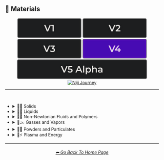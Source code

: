 <h2>🧱 Materials</h2>

<div align="center">

[<img src="/Images/Repo_Parts/Buttons/Version_Buttons/button_version_V1_inactive.webp?raw=true" alt="MidJourney V1" height="64" />](/Pages/MJ_V1/Style_Pages/Sphere/Materials.md)
[<img src="/Images/Repo_Parts/Buttons/Version_Buttons/button_version_V2_inactive.webp?raw=true" alt="MidJourney V2" height="64" />](/Pages/MJ_V2/Style_Pages/Sphere/Materials.md)
[<img src="/Images/Repo_Parts/Buttons/Version_Buttons/button_version_V3_inactive.webp?raw=true" alt="MidJourney V3" height="64" />](/Pages/MJ_V3/Style_Pages/Just_The_Style/Materials.md)
[<img src="/Images/Repo_Parts/Buttons/Version_Buttons/button_version_V4_active.webp?raw=true" alt="MidJourney V4" height="64" />](/Pages/MJ_V4/Style_Pages/Just_The_Style/Materials.md)
<br>
[<img src="/Images/Repo_Parts/Buttons/Version_Buttons/button_version_V5_Alpha_inactive_half.webp?raw=true" alt="MidJourney V5" height="64" />](/Pages/MJ_V5/Style_Pages/Just_The_Style/Materials.md)
[<img src="/Images/Repo_Parts/Buttons/Version_Buttons/button_version_niji_inactive_half.webp?raw=true" alt="Niji Journey" height="64" />](/Pages/Niji_Journey/Style_Pages/Materials.md)


</div>

<hr>
<br>


- <details><summary>🧱💎 Solids</summary><p>

  - <details><summary>🧱🌳 Wood and Paper</summary><p><div align="center">

	| Wooden |
	| :-: |
	| <img src="/Images/MJ_V4/V4_Alpha_3.5/Midjourney_Styles/Wooden.webp?raw=true" width="256" /> |

	<br>

	| Plywood | Particle-Board | Hardboard |
	| :-: | :-: | :-: |
	| <img src="/Images/MJ_V4/V4_Alpha_3.5/Midjourney_Styles/Plywood.webp?raw=true" width="256" /> | <img src="/Images/MJ_V4/V4_Alpha_3.5/Midjourney_Styles/Particle-Board.webp?raw=true" width="256" /> | <img src="/Images/MJ_V4/V4_Alpha_3.5/Midjourney_Styles/Hardboard.webp?raw=true" width="256" /> |

	<br>
	
	| Lumber | Planks | Wooden Planks |
	| :-: | :-: | :-: |
	| <img src="/Images/MJ_V4/V4_Alpha_3.5/Midjourney_Styles/Lumber.webp?raw=true" width="256" /> | <img src="/Images/MJ_V4/V4_Alpha_3.5/Midjourney_Styles/Planks.webp?raw=true" width="256" /> | <img src="/Images/MJ_V4/V4_Alpha_3.5/Midjourney_Styles/Wooden_Planks.webp?raw=true" width="256" /> |

	<br>
	
	| Cork | Sawdust | Nailed-Wood |
	| :-: | :-: | :-: |
	| <img src="/Images/MJ_V4/V4_Alpha_3.5/Midjourney_Styles/Cork.webp?raw=true" width="256" /> | <img src="/Images/MJ_V4/V4_Alpha_3.5/Midjourney_Styles/Sawdust.webp?raw=true" width="256" /> | <img src="/Images/MJ_V4/V4_Alpha_3.5/Midjourney_Styles/Nailed-Wood.webp?raw=true" width="256" /> |
	
	<br>

	| Wood Veneer | Spalting | Petrified Wood |
	| :-: | :-: | :-: |
	| <img src="/Images/MJ_V4/V4_Alpha_3.5/Midjourney_Styles/Wood_Veneer.webp?raw=true" width="256" /> | <img src="/Images/MJ_V4/V4_Alpha_3.5/Midjourney_Styles/Spalting.webp?raw=true" width="256" /> | <img src="/Images/MJ_V4/V4_Alpha_3.5/Midjourney_Styles/Petrified_Wood.webp?raw=true" width="256" /> |

	<br>
	
	| Oak-Wood | Maple-Wood | Acacia-Wood |
	| :-: | :-: | :-: |
	| <img src="/Images/MJ_V4/V4_Alpha_3.5/Midjourney_Styles/Oak-Wood.webp?raw=true" width="256" /> | <img src="/Images/MJ_V4/V4_Alpha_3.5/Midjourney_Styles/Maple-Wood.webp?raw=true" width="256" /> | <img src="/Images/MJ_V4/V4_Alpha_3.5/Midjourney_Styles/Acacia-Wood.webp?raw=true" width="256" /> |
	
	<br>
	
	| Pine-Wood | Cherry-Wood | Birch-Wood |
	| :-: | :-: | :-: |
	| <img src="/Images/MJ_V4/V4_Alpha_3.5/Midjourney_Styles/Pine-Wood.webp?raw=true" width="256" /> | <img src="/Images/MJ_V4/V4_Alpha_3.5/Midjourney_Styles/Cherry-Wood.webp?raw=true" width="256" /> | <img src="/Images/MJ_V4/V4_Alpha_3.5/Midjourney_Styles/Birch-Wood.webp?raw=true" width="256" /> |

	<br>
	
	| Cedar-Wood | Wood-Stain | Wooden Fence |
	| :-: | :-: | :-: |
	| <img src="/Images/MJ_V4/V4_Alpha_3.5/Midjourney_Styles/Cedar-Wood.webp?raw=true" width="256" /> | <img src="/Images/MJ_V4/V4_Alpha_3.5/Midjourney_Styles/Wood-Stain.webp?raw=true" width="256" /> | <img src="/Images/MJ_V4/V4_Alpha_3.5/Midjourney_Styles/Wooden_Fence.webp?raw=true" width="256" /> |
	
	<br>
	
	| Fiber-Reinforced Composite | Containerboard |
	| :-: | :-: |
	| <img src="/Images/MJ_V4/V4_Alpha_3.5/Midjourney_Styles/Fiber-Reinforced_Composite.webp?raw=true" width="256" /> | <img src="/Images/MJ_V4/V4_Alpha_3.5/Midjourney_Styles/Containerboard.webp?raw=true" width="256" /> |

	<br>
	
	| Cardboard | Corrugated Fiberboard | Paperboard |
	| :-: | :-: | :-: |
	| <img src="/Images/MJ_V4/V4_Alpha_3.5/Midjourney_Styles/Cardboard.webp?raw=true" width="256" /> | <img src="/Images/MJ_V4/V4_Alpha_3.5/Midjourney_Styles/Corrugated_Fiberboard.webp?raw=true" width="256" /> | <img src="/Images/MJ_V4/V4_Alpha_3.5/Midjourney_Styles/Paperboard.webp?raw=true" width="256" /> |

	<br>
	
	| Cardstock | Paper | Construction Paper |
	| :-: | :-: | :-: |
	| <img src="/Images/MJ_V4/V4_Alpha_3.5/Midjourney_Styles/Cardstock.webp?raw=true" width="256" /> | <img src="/Images/MJ_V4/V4_Alpha_3.5/Midjourney_Styles/Paper.webp?raw=true" width="256" /> | <img src="/Images/MJ_V4/V4_Alpha_3.5/Midjourney_Styles/Construction_Paper.webp?raw=true" width="256" /> |

	<br>

	| Tracing Paper | Glassine | Post-It Note |
	| :-: | :-: | :-: |
	| <img src="/Images/MJ_V4/V4_Alpha_3.5/Midjourney_Styles/Tracing_Paper.webp?raw=true" width="256" /> | <img src="/Images/MJ_V4/V4_Alpha_3.5/Midjourney_Styles/Glassine.webp?raw=true" width="256" /> | <img src="/Images/MJ_V4/V4_Alpha_3.5/Midjourney_Styles/Post-it_Note.webp?raw=true" width="256" /> |

	<br>
	
	| Tissue Paper | Graph Paper | Kraft Paper |
	| :-: | :-: | :-: |
	| <img src="/Images/MJ_V4/V4_Alpha_3.5/Midjourney_Styles/Tissue_Paper.webp?raw=true" width="256" /> | <img src="/Images/MJ_V4/V4_Alpha_3.5/Midjourney_Styles/Graph_Paper.webp?raw=true" width="256" /> | <img src="/Images/MJ_V4/V4_Alpha_3.5/Midjourney_Styles/Kraft_Paper.webp?raw=true" width="256" /> |

	<br>

	| Tissue | Tissues |
	| :-: | :-: |
	| <img src="/Images/MJ_V4/V4_Alpha_3.5/Midjourney_Styles/Tissue.webp?raw=true" width="256" /> | <img src="/Images/MJ_V4/V4_Alpha_3.5/Midjourney_Styles/Tissues.webp?raw=true" width="256" /> |

	<br>

	| Wove Paper | Ingres Paper | Lokta Paper |
	| :-: | :-: | :-: |
	| <img src="/Images/MJ_V4/V4_Alpha_3.5/Midjourney_Styles/Wove_Paper.webp?raw=true" width="256" /> | <img src="/Images/MJ_V4/V4_Alpha_3.5/Midjourney_Styles/Ingres_Paper.webp?raw=true" width="256" /> | <img src="/Images/MJ_V4/V4_Alpha_3.5/Midjourney_Styles/Lokta_Paper.webp?raw=true" width="256" /> |

	<br>


	| Washi | Wasli | Vellum |
	| :-: | :-: | :-: |
	| <img src="/Images/MJ_V4/V4_Alpha_3.5/Midjourney_Styles/Washi.webp?raw=true" width="256" /> | <img src="/Images/MJ_V4/V4_Alpha_3.5/Midjourney_Styles/Wasli.webp?raw=true" width="256" /> | <img src="/Images/MJ_V4/V4_Alpha_3.5/Midjourney_Styles/Vellum.webp?raw=true" width="256" /> |

	<br>
	
	| Papyrus | Ancient Egyptian Papyri |
	| :-: | :-: |
	| <img src="/Images/MJ_V4/V4_Alpha_3.5/Midjourney_Styles/Papyrus.webp?raw=true" width="256" /> | <img src="/Images/MJ_V4/V4_Alpha_3.5/Midjourney_Styles/Ancient_Egyptian_Papyri.webp?raw=true" width="256" /> |

	<br>

	| Manuscript Paper | Medieval Parchment |
	| :-: | :-: |
	| <img src="/Images/MJ_V4/V4_Alpha_3.5/Midjourney_Styles/Manuscript_Paper.webp?raw=true" width="256" /> | <img src="/Images/MJ_V4/V4_Alpha_3.5/Midjourney_Styles/Medieval_Parchment.webp?raw=true" width="256" /> |

	<br>
	
	| Wrapping Paper | Parchment | Parchment Paper |
	| :-: | :-: | :-: |
	| <img src="/Images/MJ_V4/V4_Alpha_3.5/Midjourney_Styles/Wrapping_Paper.webp?raw=true" width="256" /> | <img src="/Images/MJ_V4/V4_Alpha_3.5/Midjourney_Styles/Parchment.webp?raw=true" width="256" /> | <img src="/Images/MJ_V4/V4_Alpha_3.5/Midjourney_Styles/Parchment_Paper.webp?raw=true" width="256" /> |

	<br>
	
	| Toilet Paper | Paper Towel |
	| :-: | :-: |
	| <img src="/Images/MJ_V4/V4_Alpha_3.5/Midjourney_Styles/Toilet_Paper.webp?raw=true" width="256" /> | <img src="/Images/MJ_V4/V4_Alpha_3.5/Midjourney_Styles/Paper_Towel.webp?raw=true" width="256" /> |

	<br>
	
	| Manila Paper | Manila Folder | Envelope |
	| :-: | :-: | :-: |
	| <img src="/Images/MJ_V4/V4_Alpha_3.5/Midjourney_Styles/Manila_Paper.webp?raw=true" width="256" /> | <img src="/Images/MJ_V4/V4_Alpha_3.5/Midjourney_Styles/Manila_Folder.webp?raw=true" width="256" /> | <img src="/Images/MJ_V4/V4_Alpha_3.5/Midjourney_Styles/Envelope.webp?raw=true" width="256" /> |

	<br>
	
	| Security Paper | Rolling Paper | Cotton Paper |
	| :-: | :-: | :-: |
	| <img src="/Images/MJ_V4/V4_Alpha_3.5/Midjourney_Styles/Security_Paper.webp?raw=true" width="256" /> | <img src="/Images/MJ_V4/V4_Alpha_3.5/Midjourney_Styles/Rolling_Paper.webp?raw=true" width="256" /> | <img src="/Images/MJ_V4/V4_Alpha_3.5/Midjourney_Styles/Cotton_Paper.webp?raw=true" width="256" /> |

	<br>
	
	| Hemp Fiber | Hemp Paper | Cellulose |
	| :-: | :-: | :-: |
	| <img src="/Images/MJ_V4/V4_Alpha_3.5/Midjourney_Styles/Hemp_Fiber.webp?raw=true" width="256" /> | <img src="/Images/MJ_V4/V4_Alpha_3.5/Midjourney_Styles/Hemp_Paper.webp?raw=true" width="256" /> | <img src="/Images/MJ_V4/V4_Alpha_3.5/Midjourney_Styles/Cellulose.webp?raw=true" width="256" /> |

	<br>
	
	| Plastic-Coated Paper | Tar Paper |
	| :-: | :-: |
	| <img src="/Images/MJ_V4/V4_Alpha_3.5/Midjourney_Styles/Plastic-Coated_Paper.webp?raw=true" width="256" /> | <img src="/Images/MJ_V4/V4_Alpha_3.5/Midjourney_Styles/Tar_Paper.webp?raw=true" width="256" /> |

	<br>

	| Greaseproof Paper | Seed Paper |
	| :-: | :-: |
	| <img src="/Images/MJ_V4/V4_Alpha_3.5/Midjourney_Styles/Greaseproof_Paper.webp?raw=true" width="256" /> | <img src="/Images/MJ_V4/V4_Alpha_3.5/Midjourney_Styles/Seed_Paper.webp?raw=true" width="256" /> |

	</div></p></details>


  - <details><summary>🧱⛱ Soils</summary><p><div align="center">

	| Soil | Dirt | Clay |
	| :-: | :-: | :-: |
	| <img src="/Images/MJ_V4/V4_Alpha_3.5/Midjourney_Styles/Soil.webp?raw=true" width="256" /> | <img src="/Images/MJ_V4/V4_Alpha_3.5/Midjourney_Styles/Dirt.webp?raw=true" width="256" /> | <img src="/Images/MJ_V4/V4_Alpha_3.5/Midjourney_Styles/Clay.webp?raw=true" width="256" /> | 
	
	<br>
	
	| Mud | Mud Brick | Dust |
	| :-: | :-: | :-: |
	| <img src="/Images/MJ_V4/V4_Alpha_3.5/Midjourney_Styles/Mud.webp?raw=true" width="256" /> | <img src="/Images/MJ_V4/V4_Alpha_3.5/Midjourney_Styles/Mud_Brick.webp?raw=true" width="256" /> | <img src="/Images/MJ_V4/V4_Alpha_3.5/Midjourney_Styles/Dust.webp?raw=true" width="256" /> |
	
	<br>
	
	| Sand | Gravel | Silt |
	| :-: | :-: | :-: |
	| <img src="/Images/MJ_V4/V4_Alpha_3.5/Midjourney_Styles/Sand.webp?raw=true" width="256" /> | <img src="/Images/MJ_V4/V4_Alpha_3.5/Midjourney_Styles/Gravel.webp?raw=true" width="256" /> | <img src="/Images/MJ_V4/V4_Alpha_3.5/Midjourney_Styles/Silt.webp?raw=true" width="256" /> |
	
	<br>
	
	| Sandpaper | Podzol | Spodosol |
	| :-: | :-: | :-: |
	| <img src="/Images/MJ_V4/V4_Alpha_3.5/Midjourney_Styles/Sandpaper.webp?raw=true" width="256" /> | <img src="/Images/MJ_V4/V4_Alpha_3.5/Midjourney_Styles/Podzol.webp?raw=true" width="256" /> | <img src="/Images/MJ_V4/V4_Alpha_3.5/Midjourney_Styles/Spodosol.webp?raw=true" width="256" /> |

	<br>

	| Kaolinite |
	| :-: |
	| <img src="/Images/MJ_V4/V4_Alpha_3.5/Midjourney_Styles/Kaolinite.webp?raw=true" width="256" /> |

	</div></p></details>


  - <details><summary>🧱⛏ Stone and Minerals</summary><p><div align="center">

	| Stone | Cobblestone | Pebbles |
	| :-: | :-: | :-: |
	| <img src="/Images/MJ_V4/V4_Alpha_3.5/Midjourney_Styles/Stone.webp?raw=true" width="256" /> | <img src="/Images/MJ_V4/V4_Alpha_3.5/Midjourney_Styles/Cobblestone.webp?raw=true" width="256" /> | <img src="/Images/MJ_V4/V4_Alpha_3.5/Midjourney_Styles/Pebbles.webp?raw=true" width="256" /> |
	
	<br>
	
	| Rock | Rocky | Bedrock |
	| :-: | :-: | :-: |
	| <img src="/Images/MJ_V4/V4_Alpha_3.5/Midjourney_Styles/Rock.webp?raw=true" width="256" /> | <img src="/Images/MJ_V4/V4_Alpha_3.5/Midjourney_Styles/Rocky.webp?raw=true" width="256" /> | <img src="/Images/MJ_V4/V4_Alpha_3.5/Midjourney_Styles/Bedrock.webp?raw=true" width="256" /> |
	
	<br>
	
	| Sandstone | Basalt | Flint |
	| :-: | :-: | :-: |
	| <img src="/Images/MJ_V4/V4_Alpha_3.5/Midjourney_Styles/Sandstone.webp?raw=true" width="256" /> | <img src="/Images/MJ_V4/V4_Alpha_3.5/Midjourney_Styles/Basalt.webp?raw=true" width="256" /> | <img src="/Images/MJ_V4/V4_Alpha_3.5/Midjourney_Styles/Flint.webp?raw=true" width="256" /> |
	
	<br>
	
	| Marble | Gypsum | Borax |
	| :-: | :-: | :-: |
	| <img src="/Images/MJ_V4/V4_Alpha_3.6/Midjourney_Styles/Marble.webp?raw=true" width="256" /> | <img src="/Images/MJ_V4/V4_Alpha_3.5/Midjourney_Styles/Gypsum.webp?raw=true" width="256" /> | <img src="/Images/MJ_V4/V4_Alpha_3.5/Midjourney_Styles/Borax.webp?raw=true" width="256" /> |
	
	<br>
	
	| Granite | Diorite | Andesite |
	| :-: | :-: | :-: |
	| <img src="/Images/MJ_V4/V4_Alpha_3.5/Midjourney_Styles/Granite.webp?raw=true" width="256" /> | <img src="/Images/MJ_V4/V4_Alpha_3.5/Midjourney_Styles/Diorite.webp?raw=true" width="256" /> | <img src="/Images/MJ_V4/V4_Alpha_3.5/Midjourney_Styles/Andesite.webp?raw=true" width="256" /> |
	
	<br>
	
	| Mineral |
	| :-: |
	| <img src="/Images/MJ_V4/V4_Alpha_3.5/Midjourney_Styles/Mineral.webp?raw=true" width="256" /> |

	<br>
	
	| Coal | Sulfur | Slag |
	| :-: | :-: | :-: |
	| <img src="/Images/MJ_V4/V4_Alpha_3.5/Midjourney_Styles/Coal.webp?raw=true" width="256" /> | <img src="/Images/MJ_V4/V4_Alpha_3.5/Midjourney_Styles/Sulfur.webp?raw=true" width="256" /> | <img src="/Images/MJ_V4/V4_Alpha_3.5/Midjourney_Styles/Slag.webp?raw=true" width="256" /> |
	
	<br>

	| Slate | Limestone | Sodalime |
	| :-: | :-: | :-: |
	| <img src="/Images/MJ_V4/V4_Alpha_3.5/Midjourney_Styles/Slate.webp?raw=true" width="256" /> | <img src="/Images/MJ_V4/V4_Alpha_3.5/Midjourney_Styles/Limestone.webp?raw=true" width="256" /> | <img src="/Images/MJ_V4/V4_Alpha_3.5/Midjourney_Styles/Sodalime.webp?raw=true" width="256" /> |
	
	<br>
	
	| Quartzite | Travertine | Minium |
	| :-: | :-: | :-: |
	| <img src="/Images/MJ_V4/V4_Alpha_3.5/Midjourney_Styles/Quartzite.webp?raw=true" width="256" /> | <img src="/Images/MJ_V4/V4_Alpha_3.5/Midjourney_Styles/Travertine.webp?raw=true" width="256" /> | <img src="/Images/MJ_V4/V4_Alpha_3.5/Midjourney_Styles/Minium.webp?raw=true" width="256" /> |
	
	<br>
	
	| Chert | Fulgurite | Geyserite |
	| :-: | :-: | :-: |
	| <img src="/Images/MJ_V4/V4_Alpha_3.5/Midjourney_Styles/Chert.webp?raw=true" width="256" /> | <img src="/Images/MJ_V4/V4_Alpha_3.5/Midjourney_Styles/Fulgurite.webp?raw=true" width="256" /> | <img src="/Images/MJ_V4/V4_Alpha_3.5/Midjourney_Styles/Geyserite.webp?raw=true" width="256" /> |
	
	<br>
	
	| Carbon Fiber | Graphene | Carbon Nanotubes |
	| :-: | :-: | :-: |
	| <img src="/Images/MJ_V4/V4_Alpha_3.5/Midjourney_Styles/Carbon_Fiber.webp?raw=true" width="256" /> | <img src="/Images/MJ_V4/V4_Alpha_3.5/Midjourney_Styles/Graphene.webp?raw=true" width="256" /> | <img src="/Images/MJ_V4/V4_Alpha_3.5/Midjourney_Styles/Carbon_Nanotubes.webp?raw=true" width="256" /> |

	<br>
	
	| Concrete | Hempcrete | Sidewalk |
	| :-: | :-: | :-: |
	| <img src="/Images/MJ_V4/V4_Alpha_3.5/Midjourney_Styles/Concrete.webp?raw=true" width="256" /> | <img src="/Images/MJ_V4/V4_Alpha_3.5/Midjourney_Styles/Hempcrete.webp?raw=true" width="256" /> | <img src="/Images/MJ_V4/V4_Alpha_3.5/Midjourney_Styles/Sidewalk.webp?raw=true" width="256" /> |

	<br>
	
	| Asphalt | Road | Stone Tablet |
	| :-: | :-: | :-: |
	| <img src="/Images/MJ_V4/V4_Alpha_3.5/Midjourney_Styles/Asphalt.webp?raw=true" width="256" /> | <img src="/Images/MJ_V4/V4_Alpha_3.5/Midjourney_Styles/Road.webp?raw=true" width="256" /> | <img src="/Images/MJ_V4/V4_Alpha_3.5/Midjourney_Styles/Stone_Tablet.webp?raw=true" width="256" /> |

	<br>
	
	| Brick | Terracotta | Pottery |
	| :-: | :-: | :-: |
	| <img src="/Images/MJ_V4/V4_Alpha_3.5/Midjourney_Styles/Brick.webp?raw=true" width="256" /> | <img src="/Images/MJ_V4/V4_Alpha_3.5/Midjourney_Styles/Terracotta.webp?raw=true" width="256" /> | <img src="/Images/MJ_V4/V4_Alpha_3.5/Midjourney_Styles/Pottery.webp?raw=true" width="256" /> |
	
	<br>
	
	| Ceramic | Enamel | Tile |
	| :-: | :-: | :-: |
	| <img src="/Images/MJ_V4/V4_Alpha_3.5/Midjourney_Styles/Ceramic.webp?raw=true" width="256" /> | <img src="/Images/MJ_V4/V4_Alpha_3.5/Midjourney_Styles/Enamel.webp?raw=true" width="256" /> | <img src="/Images/MJ_V4/V4_Alpha_3.5/Midjourney_Styles/Tile.webp?raw=true" width="256" /> |
	
	<br>
	
	| Sheetrock | Plaster | Asbestos |
	| :-: | :-: | :-: |
	| <img src="/Images/MJ_V4/V4_Alpha_3.5/Midjourney_Styles/Sheetrock.webp?raw=true" width="256" /> | <img src="/Images/MJ_V4/V4_Alpha_3.5/Midjourney_Styles/Plaster.webp?raw=true" width="256" /> | <img src="/Images/MJ_V4/V4_Alpha_3.5/Midjourney_Styles/Asbestos.webp?raw=true" width="256" /> |

	<br>
	
	| Vermiculite | Perlite | Fossil |
	| :-: | :-: | :-: |
	| <img src="/Images/MJ_V4/V4_Alpha_3.5/Midjourney_Styles/Vermiculite.webp?raw=true" width="256" /> | <img src="/Images/MJ_V4/V4_Alpha_3.5/Midjourney_Styles/Perlite.webp?raw=true" width="256" /> | <img src="/Images/MJ_V4/V4_Alpha_3.5/Midjourney_Styles/Fossil.webp?raw=true" width="256" /> |

	</div></p></details>


  - <details><summary>🧱☄ Meteorite and Geode</summary><p><div align="center">

	| Meteorite | Hexahedrite | Octahedrite |
	| :-: | :-: | :-: |
	| <img src="/Images/MJ_V4/V4_Alpha_3.5/Midjourney_Styles/Meteorite.webp?raw=true" width="256" /> | <img src="/Images/MJ_V4/V4_Alpha_3.5/Midjourney_Styles/Hexahedrite.webp?raw=true" width="256" /> | <img src="/Images/MJ_V4/V4_Alpha_3.5/Midjourney_Styles/Octahedrite.webp?raw=true" width="256" /> |

	<br>

	| Iron Meteorite | Stony-Iron Meteorite | Iron Meteorite |
	| :-: | :-: | :-: |
	| <img src="/Images/MJ_V4/V4_Alpha_3.5/Midjourney_Styles/Iron_Meteorite.webp?raw=true" width="256" /> | <img src="/Images/MJ_V4/V4_Alpha_3.5/Midjourney_Styles/Stony-Iron_Meteorite.webp?raw=true" width="256" /> | <img src="/Images/MJ_V4/V4_Alpha_3.5/Midjourney_Styles/Iron_Meteorite.webp?raw=true" width="256" /> |

	<br>

	| IIAB Meteorite | IIE Iron Meteorite | Gujba Meteorite |
	| :-: | :-: | :-: |
	| <img src="/Images/MJ_V4/V4_Alpha_3.5/Midjourney_Styles/IIAB_Meteorite.webp?raw=true" width="256" /> | <img src="/Images/MJ_V4/V4_Alpha_3.5/Midjourney_Styles/IIE_Iron_Meteorite.webp?raw=true" width="256" /> | <img src="/Images/MJ_V4/V4_Alpha_3.5/Midjourney_Styles/Gujba_Meteorite.webp?raw=true" width="256" /> |

	<br>

	| Achondrite Meteorite | Chondrite Meteorite | Chondrule Meteorite |
	| :-: | :-: | :-: |
	| <img src="/Images/MJ_V4/V4_Alpha_3.5/Midjourney_Styles/Achondrite_Meteorite.webp?raw=true" width="256" /> | <img src="/Images/MJ_V4/V4_Alpha_3.5/Midjourney_Styles/Chondrite_Meteorite.webp?raw=true" width="256" /> | <img src="/Images/MJ_V4/V4_Alpha_3.5/Midjourney_Styles/Chondrule_Meteorite.webp?raw=true" width="256" /> |

	<br>

	| Mesosiderite Meteorite | Lodranite Meteorite | Pallasite Meteorite |
	| :-: | :-: | :-: |
	| <img src="/Images/MJ_V4/V4_Alpha_3.5/Midjourney_Styles/Mesosiderite_Meteorite.webp?raw=true" width="256" /> | <img src="/Images/MJ_V4/V4_Alpha_3.5/Midjourney_Styles/Lodranite_Meteorite.webp?raw=true" width="256" /> | <img src="/Images/MJ_V4/V4_Alpha_3.5/Midjourney_Styles/Pallasite_Meteorite.webp?raw=true" width="256" /> |

	<br>

	| Fluorescent Dugway Geode |
	| :-: |
	| <img src="/Images/MJ_V4/V4_Alpha_3.5/Midjourney_Styles/Fluorescent_Dugway_Geode.webp?raw=true" width="256" /> |

	</div></p></details>


  - <details><summary>🧱🔩 Metal</summary><p><div align="center">

	| Metallic | Metal | Liquid Metal |
	| :-: | :-: | :-: |
	| <img src="/Images/MJ_V4/V4_Alpha_3.5/Midjourney_Styles/Metallic.webp?raw=true" width="256" /> | <img src="/Images/MJ_V4/V4_Alpha_3.5/Midjourney_Styles/Metal.webp?raw=true" width="256" /> | <img src="/Images/MJ_V4/V4_Alpha_3.5/Midjourney_Styles/Liquid_Metal.webp?raw=true" width="256" /> |
	
	<br>
	
	| Foil | Rusty |
	| :-: | :-: |
	| <img src="/Images/MJ_V4/V4_Alpha_3.5/Midjourney_Styles/Foil.webp?raw=true" width="256" /> | <img src="/Images/MJ_V4/V4_Alpha_3.5/Midjourney_Styles/Rusty.webp?raw=true" width="256" /> |

	<br>

	| Tarnish | Tarnished Metal |
	| :-: | :-: |
	| <img src="/Images/MJ_V4/V4_Alpha_3.5/Midjourney_Styles/Tarnish.webp?raw=true" width="256" /> | <img src="/Images/MJ_V4/V4_Alpha_3.5/Midjourney_Styles/Tarnished_Metal.webp?raw=true" width="256" /> |

	<br>
	
	| Pewter | Copper | Tin |
	| :-: | :-: | :-: |
	| <img src="/Images/MJ_V4/V4_Alpha_3.5/Midjourney_Styles/Pewter.webp?raw=true" width="256" /> | <img src="/Images/MJ_V4/V4_Alpha_3.5/Midjourney_Styles/Copper.webp?raw=true" width="256" /> | <img src="/Images/MJ_V4/V4_Alpha_3.5/Midjourney_Styles/Tin.webp?raw=true" width="256" /> |
	
	<br>
	
	| Aluminum | Brushed Aluminum |
	| :-: | :-: |
	| <img src="/Images/MJ_V4/V4_Alpha_3.5/Midjourney_Styles/Aluminum.webp?raw=true" width="256" /> | <img src="/Images/MJ_V4/V4_Alpha_3.5/Midjourney_Styles/Brushed_Aluminum.webp?raw=true" width="256" /> |
	
	<br>

	| Bronze | Brass | Tarnished Brass |
	| :-: | :-: | :-: |
	| <img src="/Images/MJ_V4/V4_Alpha_3.5/Midjourney_Styles/Bronze.webp?raw=true" width="256" /> | <img src="/Images/MJ_V4/V4_Alpha_3.5/Midjourney_Styles/Brass.webp?raw=true" width="256" /> | <img src="/Images/MJ_V4/V4_Alpha_3.5/Midjourney_Styles/Tarnished_Brass.webp?raw=true" width="256" /> |
	
	<br>
	
	| Iron | Iron Metal | Wrought Iron |
	| :-: | :-: | :-: |
	| <img src="/Images/MJ_V4/V4_Alpha_3.5/Midjourney_Styles/Iron.webp?raw=true" width="256" /> | <img src="/Images/MJ_V4/V4_Alpha_3.5/Midjourney_Styles/Iron_Metal.webp?raw=true" width="256" /> | <img src="/Images/MJ_V4/V4_Alpha_3.5/Midjourney_Styles/Wrought_Iron.webp?raw=true" width="256" /> |
	
	<br>

	| Damascus | Damascus Metal |
	| :-: | :-: |
	| <img src="/Images/MJ_V4/V4_Alpha_3.5/Midjourney_Styles/Damascus.webp?raw=true" width="256" /> | <img src="/Images/MJ_V4/V4_Alpha_3.5/Midjourney_Styles/Damascus_Metal.webp?raw=true" width="256" /> |

	<br>
	
	| Steel | Stainless Steel | Damascus Steel |
	| :-: | :-: | :-: |
	| <img src="/Images/MJ_V4/V4_Alpha_3.5/Midjourney_Styles/Steel.webp?raw=true" width="256" /> | <img src="/Images/MJ_V4/V4_Alpha_3.5/Midjourney_Styles/Stainless_Steel.webp?raw=true" width="256" /> | <img src="/Images/MJ_V4/V4_Alpha_3.5/Midjourney_Styles/Damascus_Steel.webp?raw=true" width="256" /> |
	
	<br>
	
	| Titanium | Anodized Titanium | Damascus Titanium |
	| :-: | :-: | :-: |
	| <img src="/Images/MJ_V4/V4_Alpha_3.5/Midjourney_Styles/Titanium.webp?raw=true" width="256" /> | <img src="/Images/MJ_V4/V4_Alpha_3.5/Midjourney_Styles/Anodized_Titanium.webp?raw=true" width="256" /> | <img src="/Images/MJ_V4/V4_Alpha_3.5/Midjourney_Styles/Damascus_Titanium.webp?raw=true" width="256" /> |

	<br>
	
	| Silver | Sterling Silver | Sterling |
	| :-: | :-: | :-: |
	| <img src="/Images/MJ_V4/V4_Alpha_3.5/Midjourney_Styles/Silver.webp?raw=true" width="256" /> | <img src="/Images/MJ_V4/V4_Alpha_3.5/Midjourney_Styles/Sterling_Silver.webp?raw=true" width="256" /> | <img src="/Images/MJ_V4/V4_Alpha_3.5/Midjourney_Styles/Sterling.webp?raw=true" width="256" /> |
	
	<br>

	| Tarnished Silver |
	| :-: |
	| <img src="/Images/MJ_V4/V4_Alpha_3.5/Midjourney_Styles/Tarnished_Silver.webp?raw=true" width="256" /> |
	
	<br>

	| Gold | Rose-Gold | Tarnished Gold |
	| :-: | :-: | :-: |
	| <img src="/Images/MJ_V4/V4_Alpha_3.5/Midjourney_Styles/Gold.webp?raw=true" width="256" /> | <img src="/Images/MJ_V4/V4_Alpha_3.5/Midjourney_Styles/Rose-Gold.webp?raw=true" width="256" /> | <img src="/Images/MJ_V4/V4_Alpha_3.5/Midjourney_Styles/Tarnished_Gold.webp?raw=true" width="256" /> |

	<br>

	| Platinum |
	| :-: |
	| <img src="/Images/MJ_V4/V4_Alpha_3.5/Midjourney_Styles/Platinum.webp?raw=true" width="256" /> |

	<br>
	
	| Chromium | Chrome |
	| :-: | :-: |
	| <img src="/Images/MJ_V4/V4_Alpha_3.5/Midjourney_Styles/Chromium.webp?raw=true" width="256" /> | <img src="/Images/MJ_V4/V4_Alpha_3.6/Midjourney_Styles/Chrome.webp?raw=true" width="256" /> |

	<br>

	| Bismuth | Bismuth Crystals |
	| :-: | :-: |
	| <img src="/Images/MJ_V4/V4_Alpha_3.5/Midjourney_Styles/Bismuth.webp?raw=true" width="256" /> | <img src="/Images/MJ_V4/V4_Alpha_3.5/Midjourney_Styles/Bismuth_Crystals.webp?raw=true" width="256" /> |
	
	<br>

	| Liquid Bismuth | Melted Bismuth |
	| :-: | :-: |
	| <img src="/Images/MJ_V4/V4_Alpha_3.5/Midjourney_Styles/Liquid_Bismuth.webp?raw=true" width="256" /> | <img src="/Images/MJ_V4/V4_Alpha_3.5/Midjourney_Styles/Melted_Bismuth.webp?raw=true" width="256" /> |
	
	<br>

	| Mercury | Mercury Metal | Liquid Mercury |
	| :-: | :-: | :-: |
	| <img src="/Images/MJ_V4/V4_Alpha_3.5/Midjourney_Styles/Mercury.webp?raw=true" width="256" /> | <img src="/Images/MJ_V4/V4_Alpha_3.5/Midjourney_Styles/Mercury_Metal.webp?raw=true" width="256" /> | <img src="/Images/MJ_V4/V4_Alpha_3.5/Midjourney_Styles/Liquid_Mercury.webp?raw=true" width="256" /> |
	
	<br>
	
	| Molten Mercury | Molten Mercury Metal |
	| :-: | :-: |
	| <img src="/Images/MJ_V4/V4_Alpha_3.5/Midjourney_Styles/Molten_Mercury.webp?raw=true" width="256" /> | <img src="/Images/MJ_V4/V4_Alpha_3.5/Midjourney_Styles/Molten_Mercury_Metal.webp?raw=true" width="256" /> |
	
	<br>
	
	| Gallium | Melted Gallium |
	| :-: | :-: |
	| <img src="/Images/MJ_V4/V4_Alpha_3.5/Midjourney_Styles/Gallium.webp?raw=true" width="256" /> | <img src="/Images/MJ_V4/V4_Alpha_3.5/Midjourney_Styles/Melted_Gallium.webp?raw=true" width="256" /> |

	<br>

	| Indium | Melted Indium |
	| :-: | :-: |
	| <img src="/Images/MJ_V4/V4_Alpha_3.5/Midjourney_Styles/Indium.webp?raw=true" width="256" /> | <img src="/Images/MJ_V4/V4_Alpha_3.5/Midjourney_Styles/Melted_Indium.webp?raw=true" width="256" /> |


	| Magnesium | Magnesium Metal | Zinc |
	| :-: | :-: | :-: |
	| <img src="/Images/MJ_V4/V4_Alpha_3.5/Midjourney_Styles/Magnesium.webp?raw=true" width="256" /> | <img src="/Images/MJ_V4/V4_Alpha_3.5/Midjourney_Styles/Magnesium_Metal.webp?raw=true" width="256" /> | <img src="/Images/MJ_V4/V4_Alpha_3.5/Midjourney_Styles/Zinc.webp?raw=true" width="256" /> |

	<br>
	
	| Lead | Lead Metal |
	| :-: | :-: |
	| <img src="/Images/MJ_V4/V4_Alpha_3.5/Midjourney_Styles/Lead.webp?raw=true" width="256" /> | <img src="/Images/MJ_V4/V4_Alpha_3.5/Midjourney_Styles/Lead_Metal.webp?raw=true" width="256" /> |
	
	<br>

	| Tungsten | Cobalt |
	| :-: | :-: |
	| <img src="/Images/MJ_V4/V4_Alpha_3.5/Midjourney_Styles/Tungsten.webp?raw=true" width="256" /> | <img src="/Images/MJ_V4/V4_Alpha_3.5/Midjourney_Styles/Cobalt.webp?raw=true" width="256" /> |

	<br>
	
	| Zirconium | Cubic Zirconium |
	| :-: | :-: |
	| <img src="/Images/MJ_V4/V4_Alpha_3.5/Midjourney_Styles/Zirconium.webp?raw=true" width="256" /> | <img src="/Images/MJ_V4/V4_Alpha_3.5/Midjourney_Styles/Cubic_Zirconium.webp?raw=true" width="256" /> |
	
	<br>
	
	| Sodium | Sodium Metal |
	| :-: | :-: |
	| <img src="/Images/MJ_V4/V4_Alpha_3.5/Midjourney_Styles/Sodium.webp?raw=true" width="256" /> | <img src="/Images/MJ_V4/V4_Alpha_3.5/Midjourney_Styles/Sodium_Metal.webp?raw=true" width="256" /> |

	<br>

	| Potassium | Potassium Metal |
	| :-: | :-: |
	| <img src="/Images/MJ_V4/V4_Alpha_3.5/Midjourney_Styles/Potassium.webp?raw=true" width="256" /> | <img src="/Images/MJ_V4/V4_Alpha_3.5/Midjourney_Styles/Potassium_Metal.webp?raw=true" width="256" /> |

	<br>

	| Uranium |
	| :-: |
	| <img src="/Images/MJ_V4/V4_Alpha_3.5/Midjourney_Styles/Uranium.webp?raw=true" width="256" /> |

	<br>
	
	| Constantan | Hepatizon | Hepatizon Metal |
	| :-: | :-: | :-: |
	| <img src="/Images/MJ_V4/V4_Alpha_3.5/Midjourney_Styles/Constantan.webp?raw=true" width="256" /> | <img src="/Images/MJ_V4/V4_Alpha_3.5/Midjourney_Styles/Hepatizon.webp?raw=true" width="256" /> | <img src="/Images/MJ_V4/V4_Alpha_3.5/Midjourney_Styles/Hepatizon_Metal.webp?raw=true" width="256" /> |
	
	<br>

	| Nichrome | Nichrome Metal | Nichrome Wire |
	| :-: | :-: | :-: |
	| <img src="/Images/MJ_V4/V4_Alpha_3.5/Midjourney_Styles/Nichrome.webp?raw=true" width="256" /> | <img src="/Images/MJ_V4/V4_Alpha_3.5/Midjourney_Styles/Nichrome_Metal.webp?raw=true" width="256" /> | <img src="/Images/MJ_V4/V4_Alpha_3.5/Midjourney_Styles/Nichrome_Wire.webp?raw=true" width="256" /> |

	<br>
	
	| Iron Filings | Copper-Sulfate | Metal Foam |
	| :-: | :-: | :-: |
	| <img src="/Images/MJ_V4/V4_Alpha_3.5/Midjourney_Styles/Iron_Filings.webp?raw=true" width="256" /> | <img src="/Images/MJ_V4/V4_Alpha_3.5/Midjourney_Styles/Copper-Sulfate.webp?raw=true" width="256" /> | <img src="/Images/MJ_V4/V4_Alpha_3.5/Midjourney_Styles/Metal_Foam.webp?raw=true" width="256" /> |
	
	<br>
	
	| Solder | Solder Metal |
	| :-: | :-: |
	| <img src="/Images/MJ_V4/V4_Alpha_3.5/Midjourney_Styles/Solder.webp?raw=true" width="256" /> | <img src="/Images/MJ_V4/V4_Alpha_3.5/Midjourney_Styles/Solder_Metal.webp?raw=true" width="256" /> |

	<br>

	| Metallic Fiber | Armature Wire |
	| :-: | :-: |
	| <img src="/Images/MJ_V4/V4_Alpha_3.5/Midjourney_Styles/Metallic_Fiber.webp?raw=true" width="256" /> | <img src="/Images/MJ_V4/V4_Alpha_3.5/Midjourney_Styles/Armature_Wire.webp?raw=true" width="256" /> |

	<br>

	| Chain | Chain-Link |
	| :-: | :-: |
	| <img src="/Images/MJ_V4/V4_Alpha_3.5/Midjourney_Styles/Chain.webp?raw=true" width="256" /> | <img src="/Images/MJ_V4/V4_Alpha_3.5/Midjourney_Styles/Chain-Link.webp?raw=true" width="256" /> |
	
	<br>
	
	| Barbwire |
	| :-: |
	| <img src="/Images/MJ_V4/V4_Alpha_3.5/Midjourney_Styles/Barbwire.webp?raw=true" width="256" /> |

	<br>

	| Fence | Chicken Wire | Chain-Link Fence |
	| :-: | :-: | :-: |
	| <img src="/Images/MJ_V4/V4_Alpha_3.5/Midjourney_Styles/Fence.webp?raw=true" width="256" /> | <img src="/Images/MJ_V4/V4_Alpha_3.5/Midjourney_Styles/Chicken_Wire.webp?raw=true" width="256" /> | <img src="/Images/MJ_V4/V4_Alpha_3.5/Midjourney_Styles/Chain-Link_Fence.webp?raw=true" width="256" /> |


	</div></p></details>


  - <details><summary>🧱💎 Glass and Crystal</summary><p><div align="center">

	| Glassy | Stained Glass | Stained Glass Windows |
	| :-: | :-: | :-: |
	| <img src="/Images/MJ_V4/V4_Alpha_3.5/Midjourney_Styles/Glassy.webp?raw=true" width="256" /> | <img src="/Images/MJ_V4/V4_Alpha_3.5/Midjourney_Styles/Stained_Glass.webp?raw=true" width="256" /> | <img src="/Images/MJ_V4/V4_Alpha_3.5/Midjourney_Styles/Stained_Glass_Windows.webp?raw=true" width="256" /> |
	
	<br>
	
	| Seaglass | Obsidian |
	| :-: | :-: |
	| <img src="/Images/MJ_V4/V4_Alpha_3.6/Midjourney_Styles/Seaglass.webp?raw=true" width="256" /> | <img src="/Images/MJ_V4/V4_Alpha_3.5/Midjourney_Styles/Obsidian.webp?raw=true" width="256" /> |
	
	<br>

	| Mirror | Mirrored | Hall of Mirrors |
	| :-: | :-: | :-: |
	| <img src="/Images/MJ_V4/V4_Alpha_3.5/Midjourney_Styles/Mirror.webp?raw=true" width="256" /> | <img src="/Images/MJ_V4/V4_Alpha_3.5/Midjourney_Styles/Mirrored.webp?raw=true" width="256" /> | <img src="/Images/MJ_V4/V4_Alpha_3.5/Midjourney_Styles/Hall_of_Mirrors.webp?raw=true" width="256" /> |

	<br>
	
	| Fiberglass | Glass Fiber |
	| :-: | :-: |
	| <img src="/Images/MJ_V4/V4_Alpha_3.5/Midjourney_Styles/Fiberglass.webp?raw=true" width="256" /> | <img src="/Images/MJ_V4/V4_Alpha_3.5/Midjourney_Styles/Glass_Fiber.webp?raw=true" width="256" /> |
	
	<br>
	
	| Glass and Crystals | Crystalline | Borax Crystals |
	| :-: | :-: | :-: |
	| <img src="/Images/MJ_V4/V4_Alpha_3.5/Midjourney_Styles/Glass_and_Crystals.webp?raw=true" width="256" /> | <img src="/Images/MJ_V4/V4_Alpha_3.5/Midjourney_Styles/Crystalline.webp?raw=true" width="256" /> | <img src="/Images/MJ_V4/V4_Alpha_3.5/Midjourney_Styles/Borax_Crystals.webp?raw=true" width="256" /> | 
	
	<br>

	| Diamond | Herkimer Diamond | Amethyst |
	| :-: | :-: | :-: |
	| <img src="/Images/MJ_V4/V4_Alpha_3.5/Midjourney_Styles/Diamond.webp?raw=true" width="256" /> | <img src="/Images/MJ_V4/V4_Alpha_3.5/Midjourney_Styles/Herkimer_Diamond.webp?raw=true" width="256" /> | <img src="/Images/MJ_V4/V4_Alpha_3.5/Midjourney_Styles/Amethyst.webp?raw=true" width="256" /> |

	<br>

	| Quartz | Smoky Quartz | Milky Quartz |
	| :-: | :-: | :-: |
	| <img src="/Images/MJ_V4/V4_Alpha_3.5/Midjourney_Styles/Quartz.webp?raw=true" width="256" /> | <img src="/Images/MJ_V4/V4_Alpha_3.5/Midjourney_Styles/Smoky_Quartz.webp?raw=true" width="256" /> | <img src="/Images/MJ_V4/V4_Alpha_3.5/Midjourney_Styles/Milky_Quartz.webp?raw=true" width="256" /> |

	<br>

	| Rose Quartz | Rutilated Quartz | Sceptred Quartz |
	| :-: | :-: | :-: |
	| <img src="/Images/MJ_V4/V4_Alpha_3.5/Midjourney_Styles/Rose_Quartz.webp?raw=true" width="256" /> | <img src="/Images/MJ_V4/V4_Alpha_3.5/Midjourney_Styles/Rutilated_Quartz.webp?raw=true" width="256" /> | <img src="/Images/MJ_V4/V4_Alpha_3.5/Midjourney_Styles/Sceptred_Quartz.webp?raw=true" width="256" /> |

	<br>

	| Ruby | Ruby Crystal |
	| :-: | :-: |
	| <img src="/Images/MJ_V4/V4_Alpha_3.5/Midjourney_Styles/Ruby.webp?raw=true" width="256" /> | <img src="/Images/MJ_V4/V4_Alpha_3.5/Midjourney_Styles/Ruby_Crystal.webp?raw=true" width="256" /> |

	<br>

	| Ruby Stone | Ruby Gemstone |
	| :-: | :-: |
	| <img src="/Images/MJ_V4/V4_Alpha_3.5/Midjourney_Styles/Ruby_Stone.webp?raw=true" width="256" /> | <img src="/Images/MJ_V4/V4_Alpha_3.5/Midjourney_Styles/Ruby_Gemstone.webp?raw=true" width="256" /> |

	<br>

	| Sapphire | Emerald |
	| :-: | :-: |
	| <img src="/Images/MJ_V4/V4_Alpha_3.5/Midjourney_Styles/Sapphire.webp?raw=true" width="256" /> | <img src="/Images/MJ_V4/V4_Alpha_3.5/Midjourney_Styles/Emerald.webp?raw=true" width="256" /> |

	<br>

	| Pearl | Citrine | Fluorite |
	| :-: | :-: | :-: |
	| <img src="/Images/MJ_V4/V4_Alpha_3.5/Midjourney_Styles/Pearl.webp?raw=true" width="256" /> | <img src="/Images/MJ_V4/V4_Alpha_3.5/Midjourney_Styles/Citrine.webp?raw=true" width="256" /> | <img src="/Images/MJ_V4/V4_Alpha_3.5/Midjourney_Styles/Fluorite.webp?raw=true" width="256" /> |

	<br>
	
	| Lapis Lazuli | Selenite |
	| :-: | :-: |
	| <img src="/Images/MJ_V4/V4_Alpha_3.5/Midjourney_Styles/Lapis_Lazuli.webp?raw=true" width="256" /> | <img src="/Images/MJ_V4/V4_Alpha_3.5/Midjourney_Styles/Selenite.webp?raw=true" width="256" /> |
	
	<br>

	| Onyx | Onyx Stone | Onyx Crystal |
	| :-: | :-: | :-: |
	| <img src="/Images/MJ_V4/V4_Alpha_3.5/Midjourney_Styles/Onyx.webp?raw=true" width="256" /> | <img src="/Images/MJ_V4/V4_Alpha_3.5/Midjourney_Styles/Onyx_Stone.webp?raw=true" width="256" /> | <img src="/Images/MJ_V4/V4_Alpha_3.5/Midjourney_Styles/Onyx_Crystal.webp?raw=true" width="256" /> |

	<br>
	
	| Jasper | Jasper Stone | Jasper Crystal |
	| :-: | :-: | :-: |
	| <img src="/Images/MJ_V4/V4_Alpha_3.5/Midjourney_Styles/Jasper.webp?raw=true" width="256" /> | <img src="/Images/MJ_V4/V4_Alpha_3.5/Midjourney_Styles/Jasper_Stone.webp?raw=true" width="256" /> | <img src="/Images/MJ_V4/V4_Alpha_3.5/Midjourney_Styles/Jasper_Crystal.webp?raw=true" width="256" /> |
	
	<br>

	| Opal | Opalite |
	| :-: | :-: |
	| <img src="/Images/MJ_V4/V4_Alpha_3.6/Midjourney_Styles/Opal.webp?raw=true" width="256" /> | <img src="/Images/MJ_V4/V4_Alpha_3.6/Midjourney_Styles/Opalite.webp?raw=true" width="256" /> |

	<br>
	
	| Topaz | Agate | Carnelian |
	| :-: | :-: | :-: |
	| <img src="/Images/MJ_V4/V4_Alpha_3.5/Midjourney_Styles/Topaz.webp?raw=true" width="256" /> | <img src="/Images/MJ_V4/V4_Alpha_3.5/Midjourney_Styles/Agate.webp?raw=true" width="256" /> | <img src="/Images/MJ_V4/V4_Alpha_3.5/Midjourney_Styles/Carnelian.webp?raw=true" width="256" /> |
	
	<br>
	
	| Ametrine | Aventurine |
	| :-: | :-: |
	| <img src="/Images/MJ_V4/V4_Alpha_3.5/Midjourney_Styles/Ametrine.webp?raw=true" width="256" /> | <img src="/Images/MJ_V4/V4_Alpha_3.5/Midjourney_Styles/Aventurine.webp?raw=true" width="256" /> |

	<br>

	| Talc | Talcum Powder | Tridymite |
	| :-: | :-: | :-: |
	| <img src="/Images/MJ_V4/V4_Alpha_3.5/Midjourney_Styles/Talc.webp?raw=true" width="256" /> | <img src="/Images/MJ_V4/V4_Alpha_3.5/Midjourney_Styles/Talcum_powder.webp?raw=true" width="256" /> | <img src="/Images/MJ_V4/V4_Alpha_3.5/Midjourney_Styles/Tridymite.webp?raw=true" width="256" /> |
	
	<br>
	
	| Moganite | Stibnite | Cristobalite |
	| :-: | :-: | :-: |
	| <img src="/Images/MJ_V4/V4_Alpha_3.5/Midjourney_Styles/Moganite.webp?raw=true" width="256" /> | <img src="/Images/MJ_V4/V4_Alpha_3.5/Midjourney_Styles/Stibnite.webp?raw=true" width="256" /> | <img src="/Images/MJ_V4/V4_Alpha_3.5/Midjourney_Styles/Cristobalite.webp?raw=true" width="256" /> |
	
	<br>
	
	| Marcasite | Realgar |
	| :-: | :-: |
	| <img src="/Images/MJ_V4/V4_Alpha_3.5/Midjourney_Styles/Marcasite.webp?raw=true" width="256" /> | <img src="/Images/MJ_V4/V4_Alpha_3.5/Midjourney_Styles/Realgar.webp?raw=true" width="256" /> |
	
	<br>

	| Calomel | Calomel Stone | Calomel Crystal |
	| :-: | :-: | :-: |
	| <img src="/Images/MJ_V4/V4_Alpha_3.5/Midjourney_Styles/Calomel.webp?raw=true" width="256" /> | <img src="/Images/MJ_V4/V4_Alpha_3.5/Midjourney_Styles/Calomel_Stone.webp?raw=true" width="256" /> | <img src="/Images/MJ_V4/V4_Alpha_3.5/Midjourney_Styles/Calomel_Crystal.webp?raw=true" width="256" /> |

	<br>
	
	| Cuprite | Aqeeq | Lechatelierite |
	| :-: | :-: | :-: |
	| <img src="/Images/MJ_V4/V4_Alpha_3.5/Midjourney_Styles/Cuprite.webp?raw=true" width="256" /> | <img src="/Images/MJ_V4/V4_Alpha_3.5/Midjourney_Styles/Aqeeq.webp?raw=true" width="256" /> | <img src="/Images/MJ_V4/V4_Alpha_3.5/Midjourney_Styles/Lechatelierite.webp?raw=true" width="256" /> |
	
	<br>
	
	| Sphalerite | Orpiment | Prasiolite |
	| :-: | :-: | :-: |
	| <img src="/Images/MJ_V4/V4_Alpha_3.5/Midjourney_Styles/Sphalerite.webp?raw=true" width="256" /> | <img src="/Images/MJ_V4/V4_Alpha_3.5/Midjourney_Styles/Orpiment.webp?raw=true" width="256" /> | <img src="/Images/MJ_V4/V4_Alpha_3.5/Midjourney_Styles/Prasiolite.webp?raw=true" width="256" /> |
	
	<br>
	
	| Chrysoprase | Chalcedony |
	| :-: | :-: |
	| <img src="/Images/MJ_V4/V4_Alpha_3.5/Midjourney_Styles/Chrysoprase.webp?raw=true" width="256" /> | <img src="/Images/MJ_V4/V4_Alpha_3.5/Midjourney_Styles/Chalcedony.webp?raw=true" width="256" /> |
	
	<br>
	
	| Lonsdaleite Crystal |
	| :-: |
	| <img src="/Images/MJ_V4/V4_Alpha_3.6/Midjourney_Styles/Lonsdaleite_Crystal.webp?raw=true" width="256" /> |

	<br>
	
	| Jewelry | Colloidal Crystal |
	| :-: | :-: |
	| <img src="/Images/MJ_V4/V4_Alpha_3.5/Midjourney_Styles/Jewelry.webp?raw=true" width="256" /> | <img src="/Images/MJ_V4/V4_Alpha_3.5/Midjourney_Styles/Colloidal_Crystal.webp?raw=true" width="256" /> |

	</div></p></details>


  - <details><summary>🧱🧶 Cloth</summary><p><div align="center">

	| Cloth | Cotton | Polyester |
	| :-: | :-: | :-: |
	| <img src="/Images/MJ_V4/V4_Alpha_3.5/Midjourney_Styles/Cloth.webp?raw=true" width="256" /> | <img src="/Images/MJ_V4/V4_Alpha_3.5/Midjourney_Styles/Cotton.webp?raw=true" width="256" /> | <img src="/Images/MJ_V4/V4_Alpha_3.5/Midjourney_Styles/Polyester.webp?raw=true" width="256" /> |
	
	<br>
	
	| Twine | Cashmere |
	| :-: | :-: |
	| <img src="/Images/MJ_V4/V4_Alpha_3.5/Midjourney_Styles/Twine.webp?raw=true" width="256" /> | <img src="/Images/MJ_V4/V4_Alpha_3.5/Midjourney_Styles/Cashmere.webp?raw=true" width="256" /> |
	
	<br>

	| Silk | Satin |
	| :-: | :-: |
	| <img src="/Images/MJ_V4/V4_Alpha_3.6/Midjourney_Styles/Silk.webp?raw=true" width="256" /> | <img src="/Images/MJ_V4/V4_Alpha_3.5/Midjourney_Styles/Satin.webp?raw=true" width="256" /> |

	<br>
	
	| Denim | Khaki |
	| :-: | :-: |
	| <img src="/Images/MJ_V4/V4_Alpha_3.5/Midjourney_Styles/Denim.webp?raw=true" width="256" /> | <img src="/Images/MJ_V4/V4_Alpha_3.5/Midjourney_Styles/Khaki.webp?raw=true" width="256" /> |
	
	<br>
	
	| Leather | Felt | Felt Cloth |
	| :-: | :-: | :-: |
	| <img src="/Images/MJ_V4/V4_Alpha_3.5/Midjourney_Styles/Leather.webp?raw=true" width="256" /> | <img src="/Images/MJ_V4/V4_Alpha_3.5/Midjourney_Styles/Felt.webp?raw=true" width="256" /> | <img src="/Images/MJ_V4/V4_Alpha_3.5/Midjourney_Styles/Felt_Cloth.webp?raw=true" width="256" /> |

	<br>
	
	| Linen | Velvet | Corduroy |
	| :-: | :-: | :-: |
	| <img src="/Images/MJ_V4/V4_Alpha_3.5/Midjourney_Styles/Linen.webp?raw=true" width="256" /> | <img src="/Images/MJ_V4/V4_Alpha_3.5/Midjourney_Styles/Velvet.webp?raw=true" width="256" /> | <img src="/Images/MJ_V4/V4_Alpha_3.5/Midjourney_Styles/Corduroy.webp?raw=true" width="256" /> |

	<br>

	| Microfiber | Fibers | Memory Foam |
	| :-: | :-: | :-: |
	| <img src="/Images/MJ_V4/V4_Alpha_3.5/Midjourney_Styles/Microfiber.webp?raw=true" width="256" /> | <img src="/Images/MJ_V4/V4_Alpha_3.5/Midjourney_Styles/Fibers.webp?raw=true" width="256" /> | <img src="/Images/MJ_V4/V4_Alpha_3.5/Midjourney_Styles/Memory_Foam.webp?raw=true" width="256" /> |	

	<br>

	| Nylon | Polyamide | Spandex |
	| :-: | :-: | :-: |
	| <img src="/Images/MJ_V4/V4_Alpha_3.5/Midjourney_Styles/Nylon.webp?raw=true" width="256" /> | <img src="/Images/MJ_V4/V4_Alpha_3.5/Midjourney_Styles/Polyamide.webp?raw=true" width="256" /> | <img src="/Images/MJ_V4/V4_Alpha_3.5/Midjourney_Styles/Spandex.webp?raw=true" width="256" /> |
	
	<br>
	
	| Kevlar | Rayon | Lyocell |
	| :-: | :-: | :-: |
	| <img src="/Images/MJ_V4/V4_Alpha_3.5/Midjourney_Styles/Kevlar.webp?raw=true" width="256" /> | <img src="/Images/MJ_V4/V4_Alpha_3.5/Midjourney_Styles/Rayon.webp?raw=true" width="256" /> | <img src="/Images/MJ_V4/V4_Alpha_3.5/Midjourney_Styles/Lyocell.webp?raw=true" width="256" /> |
	
	<br>

	| Cordura | Lurex | Nomex |
	| :-: | :-: | :-: |
	| <img src="/Images/MJ_V4/V4_Alpha_3.5/Midjourney_Styles/Cordura.webp?raw=true" width="256" /> | <img src="/Images/MJ_V4/V4_Alpha_3.5/Midjourney_Styles/Lurex.webp?raw=true" width="256" /> | <img src="/Images/MJ_V4/V4_Alpha_3.5/Midjourney_Styles/Nomex.webp?raw=true" width="256" /> |
	
	<br>
	
	| Rolag | Roving | Lurex |
	| :-: | :-: | :-: |
	| <img src="/Images/MJ_V4/V4_Alpha_3.5/Midjourney_Styles/Rolag.webp?raw=true" width="256" /> | <img src="/Images/MJ_V4/V4_Alpha_3.5/Midjourney_Styles/Roving.webp?raw=true" width="256" /> | <img src="/Images/MJ_V4/V4_Alpha_3.5/Midjourney_Styles/Lurex.webp?raw=true" width="256" /> |
	
	<br>
	
	| Swanskin Cloth | Tansukh Cloth |
	| :-: | :-: |
	| <img src="/Images/MJ_V4/V4_Alpha_3.5/Midjourney_Styles/Swanskin_Cloth.webp?raw=true" width="256" /> | <img src="/Images/MJ_V4/V4_Alpha_3.5/Midjourney_Styles/Tansukh_Cloth.webp?raw=true" width="256" /> |
	
	<br>
	
	| Jute Cloth | Barkcloth |
	| :-: | :-: |
	| <img src="/Images/MJ_V4/V4_Alpha_3.5/Midjourney_Styles/Jute_Cloth.webp?raw=true" width="256" /> | <img src="/Images/MJ_V4/V4_Alpha_3.5/Midjourney_Styles/Barkcloth.webp?raw=true" width="256" /> |

	<br>
	
	| Quilt | Blanket | Pillow |
	| :-: | :-: | :-: |
	| <img src="/Images/MJ_V4/V4_Alpha_3.5/Midjourney_Styles/Quilt.webp?raw=true" width="256" /> | <img src="/Images/MJ_V4/V4_Alpha_3.5/Midjourney_Styles/Blanket.webp?raw=true" width="256" /> | <img src="/Images/MJ_V4/V4_Alpha_3.5/Midjourney_Styles/Pillow.webp?raw=true" width="256" /> |
	
	<br>
	
	| Lint | Cushion | Pin Cushion |
	| :-: | :-: | :-: |
	| <img src="/Images/MJ_V4/V4_Alpha_3.5/Midjourney_Styles/Lint.webp?raw=true" width="256" /> | <img src="/Images/MJ_V4/V4_Alpha_3.5/Midjourney_Styles/Cushion.webp?raw=true" width="256" /> | <img src="/Images/MJ_V4/V4_Alpha_3.5/Midjourney_Styles/Pin_Cushion.webp?raw=true" width="256" /> |
	
	<br>

	| Rug | Carpet |
	| :-: | :-: |
	| <img src="/Images/MJ_V4/V4_Alpha_3.5/Midjourney_Styles/Rug.webp?raw=true" width="256" /> | <img src="/Images/MJ_V4/V4_Alpha_3.5/Midjourney_Styles/Carpet.webp?raw=true" width="256" /> |

	<br>
	
	| Persian Rug | Qom Rug |
	| :-: | :-: |
	| <img src="/Images/MJ_V4/V4_Alpha_3.5/Midjourney_Styles/Persian_Rug.webp?raw=true" width="256" /> | <img src="/Images/MJ_V4/V4_Alpha_3.5/Midjourney_Styles/Qom_Rug.webp?raw=true" width="256" /> |

	<br>

	| Yarn | Knitted | Crochet |
	| :-: | :-: | :-: |
	| <img src="/Images/MJ_V4/V4_Alpha_3.5/Midjourney_Styles/Yarn.webp?raw=true" width="256" /> | <img src="/Images/MJ_V4/V4_Alpha_3.5/Midjourney_Styles/Knitted.webp?raw=true" width="256" /> | <img src="/Images/MJ_V4/V4_Alpha_3.5/Midjourney_Styles/Crochet.webp?raw=true" width="256" /> |
	
	<br>

	| Cross Stich | Needle Point | Embroidery |
	| :-: | :-: | :-: |
	| <img src="/Images/MJ_V4/V4_Alpha_3.5/Midjourney_Styles/Cross_Stich.webp?raw=true" width="256" /> | <img src="/Images/MJ_V4/V4_Alpha_3.5/Midjourney_Styles/Needle_Point.webp?raw=true" width="256" /> | <img src="/Images/MJ_V4/V4_Alpha_3.5/Midjourney_Styles/Embroidery.webp?raw=true" width="256" /> |
	
	<br>

	| Applique | Lace | Macrame |
	| :-: | :-: | :-: |
	| <img src="/Images/MJ_V4/V4_Alpha_3.5/Midjourney_Styles/Applique.webp?raw=true" width="256" /> | <img src="/Images/MJ_V4/V4_Alpha_3.5/Midjourney_Styles/Lace.webp?raw=true" width="256" /> | <img src="/Images/MJ_V4/V4_Alpha_3.5/Midjourney_Styles/Macrame.webp?raw=true" width="256" /> |

	<br>
	
	| Patch | Sewing | Sewen |
	| :-: | :-: | :-: |
	| <img src="/Images/MJ_V4/V4_Alpha_3.5/Midjourney_Styles/Patch.webp?raw=true" width="256" /> | <img src="/Images/MJ_V4/V4_Alpha_3.5/Midjourney_Styles/Sewing.webp?raw=true" width="256" /> | <img src="/Images/MJ_V4/V4_Alpha_3.5/Midjourney_Styles/Sewen.webp?raw=true" width="256" /> |
	
	<br>
	
	| Weave | Weaving | Quilling |
	| :-: | :-: | :-: |
	| <img src="/Images/MJ_V4/V4_Alpha_3.5/Midjourney_Styles/Weave.webp?raw=true" width="256" /> | <img src="/Images/MJ_V4/V4_Alpha_3.5/Midjourney_Styles/Weaving.webp?raw=true" width="256" /> | <img src="/Images/MJ_V4/V4_Alpha_3.5/Midjourney_Styles/Quilling.webp?raw=true" width="256" /> |

	<br>

	| Net | Netting |
	| :-: | :-: |
	| <img src="/Images/MJ_V4/V4_Alpha_3.5/Midjourney_Styles/Net.webp?raw=true" width="256" /> | <img src="/Images/MJ_V4/V4_Alpha_3.5/Midjourney_Styles/Netting.webp?raw=true" width="256" /> |

	<br>
	
	| Spider Web |
	| :-: |
	| <img src="/Images/MJ_V4/V4_Alpha_3.5/Midjourney_Styles/Spider_Web.webp?raw=true" width="256" /> |

	</div></p></details>


  - <details><summary>🧱🥤 Plastic and Foam</summary><p><div align="center">

	| Plastic | Polyimide |
	| :-: | :-: |
	| <img src="/Images/MJ_V4/V4_Alpha_3.5/Midjourney_Styles/Plastic.webp?raw=true" width="256" /> | <img src="/Images/MJ_V4/V4_Alpha_3.5/Midjourney_Styles/Polyimide.webp?raw=true" width="256" /> |
	
	<br>
	
	| Shrink Wrap | Plastic Wrap | Cling Wrap |
	| :-: | :-: | :-: |
	| <img src="/Images/MJ_V4/V4_Alpha_3.5/Midjourney_Styles/Shrink_Wrap.webp?raw=true" width="256" /> | <img src="/Images/MJ_V4/V4_Alpha_3.5/Midjourney_Styles/Plastic_Wrap.webp?raw=true" width="256" /> | <img src="/Images/MJ_V4/V4_Alpha_3.5/Midjourney_Styles/Cling_Wrap.webp?raw=true" width="256" /> |
	
	<br>
	
	| Polyurethane | Polyethylene | Polyvinyl |
	| :-: | :-: | :-: |
	| <img src="/Images/MJ_V4/V4_Alpha_3.5/Midjourney_Styles/Polyurethane.webp?raw=true" width="256" /> | <img src="/Images/MJ_V4/V4_Alpha_3.5/Midjourney_Styles/Polyethylene.webp?raw=true" width="256" /> | <img src="/Images/MJ_V4/V4_Alpha_3.5/Midjourney_Styles/Polyvinyl.webp?raw=true" width="256" /> |
	
	<br>
	
	| Polypropylene | Teflon | Melamine |
	| :-: | :-: | :-: |
	| <img src="/Images/MJ_V4/V4_Alpha_3.5/Midjourney_Styles/Teflon.webp?raw=true" width="256" /> | <img src="/Images/MJ_V4/V4_Alpha_3.5/Midjourney_Styles/Polypropylene.webp?raw=true" width="256" /> | <img src="/Images/MJ_V4/V4_Alpha_3.5/Midjourney_Styles/Melamine.webp?raw=true" width="256" /> |

	<br>
	
	| Styrofoam | Foam | Bubble Wrap |
	| :-: | :-: | :-: |
	| <img src="/Images/MJ_V4/V4_Alpha_3.5/Midjourney_Styles/Styrofoam.webp?raw=true" width="256" /> | <img src="/Images/MJ_V4/V4_Alpha_3.5/Midjourney_Styles/Foam.webp?raw=true" width="256" /> | <img src="/Images/MJ_V4/V4_Alpha_3.5/Midjourney_Styles/Bubble_Wrap.webp?raw=true" width="256" /> |

	<br>

	| PLA | Polylactic-Acid |
	| :-: | :-: |
	| <img src="/Images/MJ_V4/V4_Alpha_3.5/Midjourney_Styles/PLA.webp?raw=true" width="256" /> | <img src="/Images/MJ_V4/V4_Alpha_3.5/Midjourney_Styles/Polylactic-Acid.webp?raw=true" width="256" /> |
	
	<br>
	
	| ABS | Acrylonitrile-Butadiene-Styrene |
	| :-: | :-: |
	| <img src="/Images/MJ_V4/V4_Alpha_3.5/Midjourney_Styles/ABS.webp?raw=true" width="256" /> | <img src="/Images/MJ_V4/V4_Alpha_3.5/Midjourney_Styles/Acrylonitrile-Butadiene-Styrene.webp?raw=true" width="256" /> |
	
	<br>
	
	| PETG | Polyethylene-Terephthalate-Glycol |
	| :-: | :-: |
	| <img src="/Images/MJ_V4/V4_Alpha_3.5/Midjourney_Styles/PETG.webp?raw=true" width="256" /> | <img src="/Images/MJ_V4/V4_Alpha_3.5/Midjourney_Styles/Polyethylene-Terephthalate-Glycol.webp?raw=true" width="256" /> |
	
	<br>
	
	| TPE | Thermoplastic-Elastomer |
	| :-: | :-: |
	| <img src="/Images/MJ_V4/V4_Alpha_3.5/Midjourney_Styles/TPE.webp?raw=true" width="256" /> | <img src="/Images/MJ_V4/V4_Alpha_3.5/Midjourney_Styles/Thermoplastic-Elastomer.webp?raw=true" width="256" /> |
	
	<br>
	
	| TPU | Thermoplastic-Polyurethane |
	| :-: | :-: |
	| <img src="/Images/MJ_V4/V4_Alpha_3.5/Midjourney_Styles/TPU.webp?raw=true" width="256" /> | <img src="/Images/MJ_V4/V4_Alpha_3.5/Midjourney_Styles/Thermoplastic-Polyurethane.webp?raw=true" width="256" /> |
	
	<br>
	
	| PVA | Polyvinyl-Alcohol |
	| :-: | :-: |
	| <img src="/Images/MJ_V4/V4_Alpha_3.5/Midjourney_Styles/PVA.webp?raw=true" width="256" /> | <img src="/Images/MJ_V4/V4_Alpha_3.5/Midjourney_Styles/Polyvinyl-Alcohol.webp?raw=true" width="256" /> |
	
	<br>
	
	| ASA | Acrylonitrile-Styrene-Acrylate |
	| :-: | :-: |
	| <img src="/Images/MJ_V4/V4_Alpha_3.5/Midjourney_Styles/ASA.webp?raw=true" width="256" /> | <img src="/Images/MJ_V4/V4_Alpha_3.5/Midjourney_Styles/Acrylonitrile-Styrene-Acrylate.webp?raw=true" width="256" /> |
	
	<br>

	| PMMA | Poly-Methyl-Methacrylate |
	| :-: | :-: |
	| <img src="/Images/MJ_V4/V4_Alpha_3.5/Midjourney_Styles/PMMA.webp?raw=true" width="256" /> | <img src="/Images/MJ_V4/V4_Alpha_3.5/Midjourney_Styles/Poly-Methyl-Methacrylate.webp?raw=true" width="256" /> |

	</div></p></details>


  - <details><summary>🧱🧤 Rubber</summary><p><div align="center">

	| Rubber | Latex | Nitrile |
	| :-: | :-: | :-: |
	| <img src="/Images/MJ_V4/V4_Alpha_3.5/Midjourney_Styles/Rubber.webp?raw=true" width="256" /> | <img src="/Images/MJ_V4/V4_Alpha_3.5/Midjourney_Styles/Latex.webp?raw=true" width="256" /> | <img src="/Images/MJ_V4/V4_Alpha_3.5/Midjourney_Styles/Nitrile.webp?raw=true" width="256" /> |
	
	<br>
	
	| Vinyl | Silicone | Linoleum |
	| :-: | :-: | :-: |
	| <img src="/Images/MJ_V4/V4_Alpha_3.5/Midjourney_Styles/Vinyl.webp?raw=true" width="256" /> | <img src="/Images/MJ_V4/V4_Alpha_3.5/Midjourney_Styles/Silicone.webp?raw=true" width="256" /> | <img src="/Images/MJ_V4/V4_Alpha_3.5/Midjourney_Styles/Linoleum.webp?raw=true" width="256" /> |
	
	<br>
	
	| Arborite | Formica | Sandarac |
	| :-: | :-: | :-: |
	| <img src="/Images/MJ_V4/V4_Alpha_3.5/Midjourney_Styles/Arborite.webp?raw=true" width="256" /> | <img src="/Images/MJ_V4/V4_Alpha_3.5/Midjourney_Styles/Formica.webp?raw=true" width="256" /> | <img src="/Images/MJ_V4/V4_Alpha_3.5/Midjourney_Styles/Sandarac.webp?raw=true" width="256" /> |

	</div></p></details>


  - <details><summary>🧱🍮 Gelatinous and Spongy</summary><p><div align="center">

	| Gel | Aerogel | Softgel |
	| :-: | :-: | :-: |
	| <img src="/Images/MJ_V4/V4_Alpha_3.5/Midjourney_Styles/Gel.webp?raw=true" width="256" /> | <img src="/Images/MJ_V4/V4_Alpha_3.5/Midjourney_Styles/Aerogel.webp?raw=true" width="256" /> | <img src="/Images/MJ_V4/V4_Alpha_3.5/Midjourney_Styles/Softgel.webp?raw=true" width="256" /> |
	
	<br>
	
	| Silica Gel | Ballistic Gel | Ballistic Foam |
	| :-: | :-: | :-: |
	| <img src="/Images/MJ_V4/V4_Alpha_3.5/Midjourney_Styles/Silica_Gel.webp?raw=true" width="256" /> | <img src="/Images/MJ_V4/V4_Alpha_3.5/Midjourney_Styles/Ballistic_Gel.webp?raw=true" width="256" /> | <img src="/Images/MJ_V4/V4_Alpha_3.5/Midjourney_Styles/Ballistic_Foam.webp?raw=true" width="256" /> |
	
	<br>
	
	| Gelatinous | Sponge | Spongy |
	| :-: | :-: | :-: |
	| <img src="/Images/MJ_V4/V4_Alpha_3.5/Midjourney_Styles/Gelatinous.webp?raw=true" width="256" /> | <img src="/Images/MJ_V4/V4_Alpha_3.5/Midjourney_Styles/Sponge.webp?raw=true" width="256" /> | <img src="/Images/MJ_V4/V4_Alpha_3.5/Midjourney_Styles/Spongy.webp?raw=true" width="256" /> |

	</div></p></details>

  - <details><summary>🧱🕯 Wax</summary><p><div align="center">

	| Wax | Wax Paper | Shellac |
	| :-: | :-: | :-: |
	| <img src="/Images/MJ_V4/V4_Alpha_3.5/Midjourney_Styles/Wax.webp?raw=true" width="256" /> | <img src="/Images/MJ_V4/V4_Alpha_3.5/Midjourney_Styles/Wax_Paper.webp?raw=true" width="256" /> | <img src="/Images/MJ_V4/V4_Alpha_3.5/Midjourney_Styles/Shellac.webp?raw=true" width="256" /> |
	
	<br>
	
	| Carnauba Wax | Candelilla Wax | Paraffin Wax |
	| :-: | :-: | :-: |
	| <img src="/Images/MJ_V4/V4_Alpha_3.5/Midjourney_Styles/Carnauba_Wax.webp?raw=true" width="256" /> | <img src="/Images/MJ_V4/V4_Alpha_3.5/Midjourney_Styles/Candelilla_Wax.webp?raw=true" width="256" /> | <img src="/Images/MJ_V4/V4_Alpha_3.5/Midjourney_Styles/Paraffin_Wax.webp?raw=true" width="256" /> |

	</div></p></details>


  - <details><summary>🧱🧊 Ice and Snow</summary><p><div align="center">

	| Ice | Blue-Ice | Dry Ice |
	| :-: | :-: | :-: |
	| <img src="/Images/MJ_V4/V4_Alpha_3.5/Midjourney_Styles/Ice.webp?raw=true" width="256" /> | <img src="/Images/MJ_V4/V4_Alpha_3.5/Midjourney_Styles/Blue-Ice.webp?raw=true" width="256" /> | <img src="/Images/MJ_V4/V4_Alpha_3.6/Midjourney_Styles/Dry_Ice.webp?raw=true" width="256" /> |
	
	<br>
	
	| Snow | Snowflake |
	| :-: | :-: |
	| <img src="/Images/MJ_V4/V4_Alpha_3.5/Midjourney_Styles/Snow.webp?raw=true" width="256" /> | <img src="/Images/MJ_V4/V4_Alpha_3.5/Midjourney_Styles/Snowflake.webp?raw=true" width="256" /> |
	
	</div></p></details>


  - <details><summary>🧱🐱 Hair and Fur</summary><p><div align="center">

	| Hair | Hairy |
	| :-: | :-: |
	| <img src="/Images/MJ_V4/V4_Alpha_3.5/Midjourney_Styles/Hair.webp?raw=true" width="256" /> | <img src="/Images/MJ_V4/V4_Alpha_3.5/Midjourney_Styles/Hairy.webp?raw=true" width="256" /> |
	
	<br>
	
	| Short Hair | Long Hair | Flowing Hair |
	| :-: | :-: | :-: |
	| <img src="/Images/MJ_V4/V4_Alpha_3.5/Midjourney_Styles/Short_Hair.webp?raw=true" width="256" /> | <img src="/Images/MJ_V4/V4_Alpha_3.5/Midjourney_Styles/Long_Hair.webp?raw=true" width="256" /> | <img src="/Images/MJ_V4/V4_Alpha_3.5/Midjourney_Styles/Flowing_Hair.webp?raw=true" width="256" /> |
	
	<br>
	
	| Straight Hair | Wavy Hair | Curly Hair |
	| :-: | :-: | :-: |
	| <img src="/Images/MJ_V4/V4_Alpha_3.5/Midjourney_Styles/Straight_Hair.webp?raw=true" width="256" /> | <img src="/Images/MJ_V4/V4_Alpha_3.5/Midjourney_Styles/Wavy_Hair.webp?raw=true" width="256" /> | <img src="/Images/MJ_V4/V4_Alpha_3.5/Midjourney_Styles/Curly_Hair.webp?raw=true" width="256" /> |

	<br>

	| Hairstyle | Afro | Mohawk |
	| :-: | :-: | :-: |
	| <img src="/Images/MJ_V4/V4_Alpha_3.5/Midjourney_Styles/Hairstyle.webp?raw=true" width="256" /> | <img src="/Images/MJ_V4/V4_Alpha_3.5/Midjourney_Styles/Afro.webp?raw=true" width="256" /> | <img src="/Images/MJ_V4/V4_Alpha_3.5/Midjourney_Styles/Mohawk.webp?raw=true" width="256" /> |
	
	<br>
	
	| Fur | Furry |
	| :-: | :-: |
	| <img src="/Images/MJ_V4/V4_Alpha_3.5/Midjourney_Styles/Fur.webp?raw=true" width="256" /> | <img src="/Images/MJ_V4/V4_Alpha_3.5/Midjourney_Styles/Furry.webp?raw=true" width="256" /> |
	
	<br>
	
	| Fuzz | Fuzzy |
	| :-: | :-: |
	| <img src="/Images/MJ_V4/V4_Alpha_3.5/Midjourney_Styles/Fuzz.webp?raw=true" width="256" /> | <img src="/Images/MJ_V4/V4_Alpha_3.5/Midjourney_Styles/Fuzzy.webp?raw=true" width="256" /> |
	
	<br>

	| Feathers | Feathery |
	| :-: | :-: |
	| <img src="/Images/MJ_V4/V4_Alpha_3.5/Midjourney_Styles/Feathers.webp?raw=true" width="256" /> | <img src="/Images/MJ_V4/V4_Alpha_3.5/Midjourney_Styles/Feathery.webp?raw=true" width="256" /> |
	
	<br>
	
	| Eyebrows | Unibrow |
	| :-: | :-: |
	| <img src="/Images/MJ_V4/V4_Alpha_3.5/Midjourney_Styles/Eyebrows.webp?raw=true" width="256" /> | <img src="/Images/MJ_V4/V4_Alpha_3.5/Midjourney_Styles/Unibrow.webp?raw=true" width="256" /> |

	<br>
	
	| Beard | Mustache |
	| :-: | :-: |
	| <img src="/Images/MJ_V4/V4_Alpha_3.5/Midjourney_Styles/Beard.webp?raw=true" width="256" /> | <img src="/Images/MJ_V4/V4_Alpha_3.5/Midjourney_Styles/Mustache.webp?raw=true" width="256" /> |
	
	<br>
	
	| Bear Fur | Cow Fur |
	| :-: | :-: |
	| <img src="/Images/MJ_V4/V4_Alpha_3.5/Midjourney_Styles/Bear_Fur.webp?raw=true" width="256" /> | <img src="/Images/MJ_V4/V4_Alpha_3.5/Midjourney_Styles/Cow_Fur.webp?raw=true" width="256" /> |

	<br>

	| Dust-Bunny |
	| :-: |
	| <img src="/Images/MJ_V4/V4_Alpha_3.5/Midjourney_Styles/Dust-Bunny.webp?raw=true" width="256" /> |

	</div></p></details>


  - <details><summary>🧱 Other Solids</summary><p><div align="center">

	| Material |
	| :-: |
	| <img src="/Images/MJ_V4/V4_Alpha_3.5/Midjourney_Styles/Material.webp?raw=true" width="256" /> |
	
	<br>

	| Amber | Ivory | Bone |
	| :-: | :-: | :-: |
	| <img src="/Images/MJ_V4/V4_Alpha_3.5/Midjourney_Styles/Amber.webp?raw=true" width="256" /> | <img src="/Images/MJ_V4/V4_Alpha_3.5/Midjourney_Styles/Ivory.webp?raw=true" width="256" /> | <img src="/Images/MJ_V4/V4_Alpha_3.5/Midjourney_Styles/Bone.webp?raw=true" width="256" /> | 
	
	<br>
	
	| Fibrin | Collagen |
	| :-: | :-: |
	| <img src="/Images/MJ_V4/V4_Alpha_3.5/Midjourney_Styles/Fibrin.webp?raw=true" width="256" /> | <img src="/Images/MJ_V4/V4_Alpha_3.5/Midjourney_Styles/Collagen.webp?raw=true" width="256" /> |

	<br>
	
	| Inlay | Trash |
	| :-: | :-: |
	| <img src="/Images/MJ_V4/V4_Alpha_3.5/Midjourney_Styles/Inlay.webp?raw=true" width="256" /> | <img src="/Images/MJ_V4/V4_Alpha_3.5/Midjourney_Styles/Trash.webp?raw=true" width="256" /> |

	<br>

	| Googly Eyes |
	| :-: |
	| <img src="/Images/MJ_V4/V4_Alpha_3.5/Midjourney_Styles/Googly_Eyes.webp?raw=true" width="256" /> |
	
	<br>

	| Pellets | Filament |
	| :-: | :-: |
	| <img src="/Images/MJ_V4/V4_Alpha_3.5/Midjourney_Styles/Pellets.webp?raw=true" width="256" /> | <img src="/Images/MJ_V4/V4_Alpha_3.5/Midjourney_Styles/Filament.webp?raw=true" width="256" /> |
	
	<br>
	
	| Celluloid |
	| :-: |
	| <img src="/Images/MJ_V4/V4_Alpha_3.5/Midjourney_Styles/Celluloid.webp?raw=true" width="256" /> |

	</div></p></details>

  </p></details>


- <details><summary>🧱💧 Liquids</summary><p><div align="center">

	| Liquid | Fluidity |
	| :-: | :-: |
	| <img src="/Images/MJ_V4/V4_Alpha_3.5/Midjourney_Styles/Liquid.webp?raw=true" width="256" /> | <img src="/Images/MJ_V4/V4_Alpha_3.5/Midjourney_Styles/Fluidity.webp?raw=true" width="256" /> |

	<br>

	| Water | Liquid Crystal |
	| :-: | :-: |
	| <img src="/Images/MJ_V4/V4_Alpha_3.5/Midjourney_Styles/Water.webp?raw=true" width="256" /> | <img src="/Images/MJ_V4/V4_Alpha_3.5/Midjourney_Styles/Liquid_Crystal.webp?raw=true" width="256" /> |
	
	<br>
	
	| Lava | Magma | Molten Rock |
	| :-: | :-: | :-: |
	| <img src="/Images/MJ_V4/V4_Alpha_3.5/Midjourney_Styles/Lava.webp?raw=true" width="256" /> | <img src="/Images/MJ_V4/V4_Alpha_3.5/Midjourney_Styles/Magma.webp?raw=true" width="256" /> | <img src="/Images/MJ_V4/V4_Alpha_3.5/Midjourney_Styles/Molten_Rock.webp?raw=true" width="256" /> |
	
	<br>

	| Molten | Varnish |
	| :-: | :-: |
	| <img src="/Images/MJ_V4/V4_Alpha_3.5/Midjourney_Styles/Molten.webp?raw=true" width="256" /> | <img src="/Images/MJ_V4/V4_Alpha_3.5/Midjourney_Styles/Varnish.webp?raw=true" width="256" /> |

	<br>
	
	| Ferro Fluid | Motor Oil | Oil |
	| :-: | :-: | :-: |
	| <img src="/Images/MJ_V4/V4_Alpha_3.5/Midjourney_Styles/Ferro_Fluid.webp?raw=true" width="256" /> | <img src="/Images/MJ_V4/V4_Alpha_3.5/Midjourney_Styles/Motor_Oil.webp?raw=true" width="256" /> | <img src="/Images/MJ_V4/V4_Alpha_3.5/Midjourney_Styles/Oil.webp?raw=true" width="256" /> |
	
	<br>
	
	| Gasoline | Turpentine | Mineral Oil |
	| :-: | :-: | :-: |
	| <img src="/Images/MJ_V4/V4_Alpha_3.5/Midjourney_Styles/Gasoline.webp?raw=true" width="256" /> | <img src="/Images/MJ_V4/V4_Alpha_3.5/Midjourney_Styles/Turpentine.webp?raw=true" width="256" /> | <img src="/Images/MJ_V4/V4_Alpha_3.5/Midjourney_Styles/Mineral_Oil.webp?raw=true" width="256" /> |

	<br>
	
	| Danish Oil | Linseed Oil | Tung Oil |
	| :-: | :-: | :-: |
	| <img src="/Images/MJ_V4/V4_Alpha_3.5/Midjourney_Styles/Danish_Oil.webp?raw=true" width="256" /> | <img src="/Images/MJ_V4/V4_Alpha_3.5/Midjourney_Styles/Linseed_Oil.webp?raw=true" width="256" /> | <img src="/Images/MJ_V4/V4_Alpha_3.5/Midjourney_Styles/Tung_Oil.webp?raw=true" width="256" /> |

	<br>

	| Sea Foam | Emulsion |
	| :-: | :-: |
	| <img src="/Images/MJ_V4/V4_Alpha_3.6/Midjourney_Styles/Sea_Foam.webp?raw=true" width="256" /> | <img src="/Images/MJ_V4/V4_Alpha_3.5/Midjourney_Styles/Emulsion.webp?raw=true" width="256" /> |
	
	<br>

	| Lipid |
	| :-: |
	| <img src="/Images/MJ_V4/V4_Alpha_3.5/Midjourney_Styles/Lipid.webp?raw=true" width="256" /> |

  </div></p></details>


- <details><summary>🧱🧪 Non-Newtonian Fluids and Polymers</summary><p>

  - <details><summary>🧱⚗️ Slime and Putty</summary><p><div align="center">

	| Slime | Flubber |
	| :-: | :-: |
	| <img src="/Images/MJ_V4/V4_Alpha_3.5/Midjourney_Styles/Slime.webp?raw=true" width="256" /> | <img src="/Images/MJ_V4/V4_Alpha_3.5/Midjourney_Styles/Flubber.webp?raw=true" width="256" /> |
	
	<br>
	
	| Putty | Poster Tack |
	| :-: | :-: |
	| <img src="/Images/MJ_V4/V4_Alpha_3.5/Midjourney_Styles/Putty.webp?raw=true" width="256" /> | <img src="/Images/MJ_V4/V4_Alpha_3.5/Midjourney_Styles/Poster_Tack.webp?raw=true" width="256" /> |

	</div></p></details>


  - <details><summary>🧱🩹 Tape and Adhesives</summary><p><div align="center">

	| Tape | Scotch Tape | Clear Tape |
	| :-: | :-: | :-: |
	| <img src="/Images/MJ_V4/V4_Alpha_3.5/Midjourney_Styles/Tape.webp?raw=true" width="256" /> | <img src="/Images/MJ_V4/V4_Alpha_3.5/Midjourney_Styles/Scotch_Tape.webp?raw=true" width="256" /> | <img src="/Images/MJ_V4/V4_Alpha_3.5/Midjourney_Styles/Clear_Tape.webp?raw=true" width="256" /> |
	
	<br>
	
	| Duct Tape | Packing Tape | Masking Tape |
	| :-: | :-: | :-: |
	| <img src="/Images/MJ_V4/V4_Alpha_3.5/Midjourney_Styles/Duct_Tape.webp?raw=true" width="256" /> | <img src="/Images/MJ_V4/V4_Alpha_3.5/Midjourney_Styles/Packing_Tape.webp?raw=true" width="256" /> | <img src="/Images/MJ_V4/V4_Alpha_3.5/Midjourney_Styles/Masking_Tape.webp?raw=true" width="256" /> |
	
	<br>
	
	| Kapton | Kapton Tape | Double-Sided Tape |
	| :-: | :-: | :-: |
	| <img src="/Images/MJ_V4/V4_Alpha_3.5/Midjourney_Styles/Kapton.webp?raw=true" width="256" /> | <img src="/Images/MJ_V4/V4_Alpha_3.5/Midjourney_Styles/Kapton_Tape.webp?raw=true" width="256" /> | <img src="/Images/MJ_V4/V4_Alpha_3.5/Midjourney_Styles/Double-Sided_Tape.webp?raw=true" width="256" /> |
	
	<br>
	
	| Gaffer Tape | Twill Tape | Caution Tape |
	| :-: | :-: | :-: |
	| <img src="/Images/MJ_V4/V4_Alpha_3.5/Midjourney_Styles/Gaffer_Tape.webp?raw=true" width="256" /> | <img src="/Images/MJ_V4/V4_Alpha_3.5/Midjourney_Styles/Twill_Tape.webp?raw=true" width="256" /> | <img src="/Images/MJ_V4/V4_Alpha_3.5/Midjourney_Styles/Caution_Tape.webp?raw=true" width="256" /> |

	<br>
	
	| Adhesive | Glue | Double-Sided Glue |
	| :-: | :-: | :-: |
	| <img src="/Images/MJ_V4/V4_Alpha_3.5/Midjourney_Styles/Adhesive.webp?raw=true" width="256" /> | <img src="/Images/MJ_V4/V4_Alpha_3.5/Midjourney_Styles/Glue.webp?raw=true" width="256" /> | <img src="/Images/MJ_V4/V4_Alpha_3.5/Midjourney_Styles/Double-Sided_Glue.webp?raw=true" width="256" /> |

	<br>

	| Epoxy | Paste |
	| :-: | :-: |
	| <img src="/Images/MJ_V4/V4_Alpha_3.6/Midjourney_Styles/Epoxy.webp?raw=true" width="256" /> | <img src="/Images/MJ_V4/V4_Alpha_3.5/Midjourney_Styles/Paste.webp?raw=true" width="256" /> |

	</div></p></details>


  - <details><summary>🧱🧪 Other Non-Newtonian Fluids and Polymers</summary><p><div align="center">

	| Non-Newtonian Fluid |
	| :-: |
	| <img src="/Images/MJ_V4/V4_Alpha_3.5/Midjourney_Styles/Non-Newtonian_Fluid.webp?raw=true" width="256" /> |
	
	<br>

	| Polymer | Orbeez | Oobleck |
	| :-: | :-: | :-: |
	| <img src="/Images/MJ_V4/V4_Alpha_3.5/Midjourney_Styles/Polymer.webp?raw=true" width="256" /> | <img src="/Images/MJ_V4/V4_Alpha_3.5/Midjourney_Styles/Orbeez.webp?raw=true" width="256" /> | <img src="/Images/MJ_V4/V4_Alpha_3.5/Midjourney_Styles/Oobleck.webp?raw=true" width="256" /> |

	<br>
	
	| Play-Doh | Plastisol |
	| :-: | :-: |
	| <img src="/Images/MJ_V4/V4_Alpha_3.5/Midjourney_Styles/Play-Doh.webp?raw=true" width="256" /> | <img src="/Images/MJ_V4/V4_Alpha_3.5/Midjourney_Styles/Plastisol.webp?raw=true" width="256" /> |

	</div></p></details>

  </p></details>


- <details><summary>🧱🌫️ Gasses and Vapors</summary><p><div align="center">

	| Air |
	| :-: |
	| <img src="/Images/MJ_V4/V4_Alpha_3.5/Midjourney_Styles/Air.webp?raw=true" width="256" /> |
	
	<br>
	
	| Gas | Gaseous |
	| :-: | :-: |
	| <img src="/Images/MJ_V4/V4_Alpha_3.5/Midjourney_Styles/Gas.webp?raw=true" width="256" /> | <img src="/Images/MJ_V4/V4_Alpha_3.5/Midjourney_Styles/Gaseous.webp?raw=true" width="256" /> |

	<br>

	| Vapor | Vaporized |
	| :-: | :-: |
	| <img src="/Images/MJ_V4/V4_Alpha_3.6/Midjourney_Styles/Vapor.webp?raw=true" width="256" /> | <img src="/Images/MJ_V4/V4_Alpha_3.5/Midjourney_Styles/Vaporized.webp?raw=true" width="256" /> |

	<br>
	
	| Vapor Plume | Wafting Vapor | Accumulated Vapor |
	| :-: | :-: | :-: |
	| <img src="/Images/MJ_V4/V4_Alpha_3.5/Midjourney_Styles/Vapor_Plume.webp?raw=true" width="256" /> | <img src="/Images/MJ_V4/V4_Alpha_3.5/Midjourney_Styles/Wafting_Vapor.webp?raw=true" width="256" /> | <img src="/Images/MJ_V4/V4_Alpha_3.5/Midjourney_Styles/Accumulated_Vapor.webp?raw=true" width="256" /> |

	<br>

	| Aerosol |
	| :-: |
	| <img src="/Images/MJ_V4/V4_Alpha_3.5/Midjourney_Styles/Aerosol.webp?raw=true" width="256" /> |

	<br>
	
	| Aerosol Plume | Wafting Aerosol | Accumulated Aerosol |
	| :-: | :-: | :-: |
	| <img src="/Images/MJ_V4/V4_Alpha_3.5/Midjourney_Styles/Aerosol_Plume.webp?raw=true" width="256" /> | <img src="/Images/MJ_V4/V4_Alpha_3.5/Midjourney_Styles/Wafting_Aerosol.webp?raw=true" width="256" /> | <img src="/Images/MJ_V4/V4_Alpha_3.5/Midjourney_Styles/Accumulated_Aerosol.webp?raw=true" width="256" /> |

	<br>

	| Clouds | Fog | Mist |
	| :-: | :-: | :-: |
	| <img src="/Images/MJ_V4/V4_Alpha_3.5/Midjourney_Styles/Clouds.webp?raw=true" width="256" /> | <img src="/Images/MJ_V4/V4_Alpha_3.5/Midjourney_Styles/Fog.webp?raw=true" width="256" /> | <img src="/Images/MJ_V4/V4_Alpha_3.5/Midjourney_Styles/Mist.webp?raw=true" width="256" /> |

	<br>

	| Mist Plume | Wafting Mist | Accumulated Mist |
	| :-: | :-: | :-: |
	| <img src="/Images/MJ_V4/V4_Alpha_3.5/Midjourney_Styles/Mist_Plume.webp?raw=true" width="256" /> | <img src="/Images/MJ_V4/V4_Alpha_3.5/Midjourney_Styles/Wafting_Mist.webp?raw=true" width="256" /> | <img src="/Images/MJ_V4/V4_Alpha_3.5/Midjourney_Styles/Accumulated_Mist.webp?raw=true" width="256" /> |

  </div></p></details>


- <details><summary>🧱✨ Powders and Particulates</summary><p><div align="center">

	| Powder | Smoke | Smoke Ring |
	| :-: | :-: | :-: |
	| <img src="/Images/MJ_V4/V4_Alpha_3.5/Midjourney_Styles/Powder.webp?raw=true" width="256" /> | <img src="/Images/MJ_V4/V4_Alpha_3.5/Midjourney_Styles/Smoke.webp?raw=true" width="256" /> | <img src="/Images/MJ_V4/V4_Alpha_3.6/Midjourney_Styles/Smoke_Ring.webp?raw=true" width="256" /> |
	
	<br>
	
	| Mushroom Cloud |
	| :-: |
	| <img src="/Images/MJ_V4/V4_Alpha_3.6/Midjourney_Styles/Mushroom_Cloud.webp?raw=true" width="256" /> |

	<br>
	
	| Smoke Plume | Wafting Smoke | Accumulated Smoke |
	| :-: | :-: | :-: |
	| <img src="/Images/MJ_V4/V4_Alpha_3.5/Midjourney_Styles/Smoke_Plume.webp?raw=true" width="256" /> | <img src="/Images/MJ_V4/V4_Alpha_3.5/Midjourney_Styles/Wafting_Smoke.webp?raw=true" width="256" /> | <img src="/Images/MJ_V4/V4_Alpha_3.5/Midjourney_Styles/Accumulated_Smoke.webp?raw=true" width="256" /> |

	<br>
	
	| Particulate | Particulates |
	| :-: | :-: |
	| <img src="/Images/MJ_V4/V4_Alpha_3.5/Midjourney_Styles/Particulate.webp?raw=true" width="256" /> | <img src="/Images/MJ_V4/V4_Alpha_3.5/Midjourney_Styles/Particulates.webp?raw=true" width="256" /> |

  </div></p></details>


- <details><summary>🧱⚡ Plasma and Energy</summary><p><div align="center">

	| Plasma | Energy |
	| :-: | :-: |
	| <img src="/Images/MJ_V4/V4_Alpha_3.5/Midjourney_Styles/Plasma.webp?raw=true" width="256" /> | <img src="/Images/MJ_V4/V4_Alpha_3.5/Midjourney_Styles/Energy.webp?raw=true" width="256" /> |

	<br>

	| High-Vibrational-Energy | Low-Vibrational-Energy |
	| :-: | :-: |
	| <img src="/Images/MJ_V4/V4_Alpha_3.5/Midjourney_Styles/High-Vibrational-Energy.webp?raw=true" width="256" /> | <img src="/Images/MJ_V4/V4_Alpha_3.5/Midjourney_Styles/Low-Vibrational-Energy.webp?raw=true" width="256" /> |

	<br>
	
	| Electric | Electrical | Electricity |
	| :-: | :-: | :-: |
	| <img src="/Images/MJ_V4/V4_Alpha_3.5/Midjourney_Styles/Electric.webp?raw=true" width="256" /> | <img src="/Images/MJ_V4/V4_Alpha_3.5/Midjourney_Styles/Electrical.webp?raw=true" width="256" /> | <img src="/Images/MJ_V4/V4_Alpha_3.5/Midjourney_Styles/Electricity.webp?raw=true" width="256" /> |
	
	<br>
	
	| Fire | Fireball |
	| :-: | :-: |
	| <img src="/Images/MJ_V4/V4_Alpha_3.5/Midjourney_Styles/Fire.webp?raw=true" width="256" /> | <img src="/Images/MJ_V4/V4_Alpha_3.5/Midjourney_Styles/Fireball.webp?raw=true" width="256" /> |

	<br>
	
	| Flame | Flamethrower |
	| :-: | :-: |
	| <img src="/Images/MJ_V4/V4_Alpha_3.5/Midjourney_Styles/Flame.webp?raw=true" width="256" /> | <img src="/Images/MJ_V4/V4_Alpha_3.5/Midjourney_Styles/Flamethrower.webp?raw=true" width="256" /> |

	<br>

	| Burn | Inferno | Ember |
	| :-: | :-: | :-: |
	| <img src="/Images/MJ_V4/V4_Alpha_3.5/Midjourney_Styles/Burn.webp?raw=true" width="256" /> | <img src="/Images/MJ_V4/V4_Alpha_3.5/Midjourney_Styles/Inferno.webp?raw=true" width="256" /> | <img src="/Images/MJ_V4/V4_Alpha_3.5/Midjourney_Styles/Ember.webp?raw=true" width="256" /> |

	<br>

	| Explosion | Firework |
	| :-: | :-: |
	| <img src="/Images/MJ_V4/V4_Alpha_3.5/Midjourney_Styles/Explosion.webp?raw=true" width="256" /> | <img src="/Images/MJ_V4/V4_Alpha_3.5/Midjourney_Styles/Firework.webp?raw=true" width="256" /> |

  </div></p></details>


<hr><!--------------->
<div align="center">
<h6><a href="/README.md">⬅ Go Back To Home Page</a></h6>
</div>